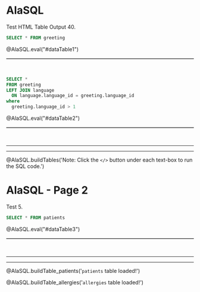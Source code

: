 <!--

author:   Peter EF Camacho

email:    camachop@chop.edu

version:  1.0.0

language: en

narrator: US English Female

logo:     https://liascript.github.io/img/bg-showcase-2.jpg

comment:  Macros for executing SQL code snippets with AlaSQL in LiaScript.

script: https://cdn.jsdelivr.net/npm/alasql@0.6.5/dist/alasql.min.js
attribute: [AlaSQL](https://alasql.org)
           by [Andrey Gershun](agershun@gmail.com)
           & [Mathias Rangel Wulff](m@rawu.dk)
           is licensed under [MIT](https://opensource.org/licenses/MIT)

script: https://cdnjs.cloudflare.com/ajax/libs/PapaParse/4.6.1/papaparse.min.js
attribute: [PapaParse](https://www.papaparse.com)
           by [Matthew Holt](https://twitter.com/mholt6)
           is licensed under [MIT](https://opensource.org/licenses/MIT)
           
script: https://cdnjs.cloudflare.com/ajax/libs/jquery/3.6.0/jquery.min.js
attribute: [jQuery](https://jquery.com/)
           is licensed under [OpenJS Foundation](https://openjsf.org/)
           
@AlaSQL.eval
<script>
//////////////////////////////////////////////////////////////////////////////////////////////////////////////////////////////
// BUILD FUNCTIONS
//////////////////////////////////////////////////////////////////////////////////////////////////////////////////////////////
function buildHtmlTable() {
  // Builds the HTML Table out of myList, and writes output to the id attribute assigned via the "@0" argument to this marco.
  var columns = addAllColumnHeaders(myList);
  for (var i = 0 ; i < myList.length ; i++) {
    var row$ = $('<tr/>');
    for (var colIndex = 0 ; colIndex < columns.length ; colIndex++) {
      var cellValue = myList[i][columns[colIndex]];
      if (cellValue == null) { cellValue = ""; }
      row$.append($('<td/>').html(cellValue));
    }
    $(@0).append(row$);
  }
  try { // Error Handling for no null.
    var rowCount = document.getElementById(@0.substring(1)).rows.length - 1;
  } catch(err) {
    var cnt = 0
  }
  if (rowCount > 0) {
    var complete_message = "Query Execution Complete! (See Result Set Below)..."
  } else {
    var complete_message = "No Data to Return.."
  }
  return JSON.stringify(complete_message, null, 3);
}
function addAllColumnHeaders(myList) {
  // Creates and Returns Header Row From Array Data Provided as Input.
  var columnSet = [];
  var headerTr$ = $('<tr/>');
  for (var i = 0 ; i < myList.length ; i++) {
    var rowHash = myList[i];
    for (var key in rowHash) {
      if ($.inArray(key, columnSet) == -1){
        columnSet.push(key);
        headerTr$.append($('<th/>').html(key));
      }
    }
  }
  $(@0).append(headerTr$);
  return columnSet;
}
//////////////////////////////////////////////////////////////////////////////////////////////////////////////////////////////
// 
//////////////////////////////////////////////////////////////////////////////////////////////////////////////////////////////
try {
    var myinput=`@input`
    myinput=myinput.replace(/;$/, ""); // remove trailing semi-colon
    var myStriptArray= myinput.split(';');
    var arrayLength = myStriptArray.length;
    console.clear();
    for (var i = 0; i < arrayLength; i++) {
        if((myStriptArray[i].trim()).length != 0) { // ignore blank queries.
            var myList=alasql(myStriptArray[i]);
        }
        if (myList != 1  & ((myStriptArray[i].trim()).length) != 0) { // If data is returned, format output as table.
            $(@0).html(""); // clear out existing data
            buildHtmlTable();
        } else {
            $(@0).html(""); // clear out existing data
            JSON.stringify("No Data to Return..", null, 3);
        }
    }
} catch(e) {
  let error = new LiaError(e.message, 1);
  try {
    let log = e.message.match(/.*line (\d):.*\n.*\n.*\n(.*)/);
    error.add_detail(0, e.name+": "+log[2], "error", log[1] -1 , 0);
  } catch(e) {
  }
  throw error;
}
</script>
@end

@AlaSQL.buildTables
<script>
alasql("DROP TABLE IF EXISTS greeting;");
alasql("CREATE TABLE IF NOT EXISTS greeting (language_id INT, hello STRING);");
alasql("INSERT INTO greeting VALUES (1,'Hello!');");
alasql("INSERT INTO greeting VALUES (2,'Aloha!');");
alasql("INSERT INTO greeting VALUES (3,'Bonjour!');");
alasql("DROP TABLE IF EXISTS language;");
alasql("CREATE TABLE IF NOT EXISTS language (language_id INT, language_name STRING);");
alasql("INSERT INTO language VALUES (1,'English');");
alasql("INSERT INTO language VALUES (2,'Hawaiian');");
alasql("INSERT INTO language VALUES (3,'French');");
JSON.stringify(@0);
</script>
@end

@AlaSQL.buildTable_patients
<script>
alasql("DROP TABLE IF EXISTS patients;");
alasql("create table patients (id text,birthdate date,deathdate date,ssn text,drivers text,passport text,prefix text,first text,last text,suffix text,maiden text,marital text,race text,ethnicity text,gender text,birthplace text,address text,city text,state text,county text,zip integer,lat real,lon real);");
alasql("INSERT INTO patients VALUES ('76982e06-f8b8-4509-9ca3-65a99c8650fe','1982-09-01',null,'999-21-5604','S99957470','X55072337X','Ms.','Christal240','Brown30',null,null,'S','white','nonhispanic','F','Bellingham  Massachusetts  US','1060 Hansen Overpass Suite 86','Boston','Massachusetts','Suffolk County',2118,42.2845984733578,-71.1344967487613);");
alasql("INSERT INTO patients VALUES ('71ba0469-f0cc-4177-ac70-ea07cb01c8b8','2000-11-21','2012-11-21','999-28-2716',null,null,null,'Carmelia328','Konopelski743',null,null,null,'white','nonhispanic','F','Lee  Massachusetts  US','1025 Collier Arcade','Ashland','Massachusetts','Middlesex County',null,42.2919859634347,-71.4637238426449);");
alasql("INSERT INTO patients VALUES ('bf35e4fa-ea4f-40a4-8fe6-1f2f26e0aa45','2000-11-21',null,'999-87-8860','S99917788',null,'Ms.','Cecila397','Feil794',null,null,null,'white','nonhispanic','F','Nahant  Massachusetts  US','873 Mueller Arcade Unit 96','Ashland','Massachusetts','Middlesex County',null,42.2138985577807,-71.503695110333);");
alasql("INSERT INTO patients VALUES ('e3af2463-f4c9-4dbb-a8d2-d6a08c5b1460','2013-07-02',null,'999-82-6451',null,null,null,'Lorrie905','Leannon79',null,null,null,'white','nonhispanic','F','Winthrop  Massachusetts  US','813 Casper Street','Peabody','Massachusetts','Essex County',1940,42.4951616189433,-71.0071749067398);");
alasql("INSERT INTO patients VALUES ('ddfa05a6-b8a6-4208-b609-28f9a6a8d79e','2001-12-27',null,'999-83-2956','S99936978',null,'Ms.','Joleen561','Quitzon246',null,null,null,'white','nonhispanic','F','Woburn  Massachusetts  US','976 Bode Parade Apt 52','Greenfield','Massachusetts','Franklin County',null,42.6425538261325,-72.6360572438334);");
alasql("INSERT INTO patients VALUES ('df91aedf-3e17-44c3-b273-62e35f518475','2008-10-24',null,'999-97-9250',null,null,null,'Sean831','Casper496',null,null,null,'white','nonhispanic','M','Marblehead  Massachusetts  US','173 Leuschke Club Unit 65','Waltham','Massachusetts','Middlesex County',2453,42.428920338643,-71.2288547808303);");
alasql("INSERT INTO patients VALUES ('0c5aa52a-3b1d-4289-af16-29f7a2d07fec','1984-06-24',null,'999-82-1441','S99919484','X25592388X','Mrs.','Elvira561','Navarro863',null,'Cabrera242','M','white','hispanic','F','Santiago de los Caballeros  Santiago  DO','451 Buckridge Harbor','Attleboro','Massachusetts','Bristol County',null,41.8458658446907,-71.3317871538724);");
alasql("INSERT INTO patients VALUES ('2a88cb57-86fa-4259-93bf-3956e91b07f4','2017-12-23',null,'999-28-4976',null,null,null,'Mateo562','Palacios784',null,null,null,'white','hispanic','M','Santiago  Santiago Province  CL','841 McGlynn Knoll Suite 67','Taunton','Massachusetts','Bristol County',2780,41.959978467312,-71.0141637048784);");
alasql("INSERT INTO patients VALUES ('71e13815-55fb-4734-bcac-6079160d82a0','1973-06-02',null,'999-94-8759','S99996780','X23275205X','Mrs.','Laticia649','Flatley871',null,'Rempel203','M','white','nonhispanic','F','Boston  Massachusetts  US','469 Gerhold Bay Unit 34','Waltham','Massachusetts','Middlesex County',2451,42.4312144913848,-71.2680783842969);");
alasql("INSERT INTO patients VALUES ('852f4588-ba8f-4eeb-94fe-5c3c974ab114','1956-01-02',null,'999-60-6320','S99945237','X75083103X','Mrs.','Keren761','Kiehn525',null,'Jast432','M','white','hispanic','F','Whitman  Massachusetts  US','167 Bosco Boulevard Unit 9','Lynn','Massachusetts','Essex County',1904,42.4446755379841,-70.9866011586124);");
alasql("INSERT INTO patients VALUES ('09616ead-22c8-4210-8cb9-2fdc28e043ca','1953-08-03',null,'999-68-5321','S99927707','X54034630X','Mrs.','Christena299','Lang846',null,'Reynolds644','M','white','nonhispanic','F','Boston  Massachusetts  US','124 Fadel Dam Apt 81','Attleboro','Massachusetts','Bristol County',2703,41.9761886591609,-71.3242228778937);");
alasql("INSERT INTO patients VALUES ('f7d7b580-e670-4921-bc67-550ec468d506','1975-02-16',null,'999-29-4371','S99927874','X76480436X','Mrs.','Micki733','Witting912',null,'Turner526','M','white','nonhispanic','F','Chelsea  Massachusetts  US','589 Pfeffer Avenue','Tewksbury','Massachusetts','Middlesex County',null,42.59289752343,-71.1833293183252);");
alasql("INSERT INTO patients VALUES ('24bca5cf-ba55-457f-8e80-49690202443c','1977-06-28',null,'999-31-8026','S99975475','X46617643X','Mr.','Lionel365','Fadel536',null,null,'M','white','nonhispanic','M','Dighton  Massachusetts  US','1015 Parisian Divide Unit 26','Fairhaven','Massachusetts','Bristol County',null,41.6529893063487,-70.8948756027136);");
alasql("INSERT INTO patients VALUES ('f36775e8-bf5a-40a2-a223-679c05b46004','2008-01-18',null,'999-56-1320',null,null,null,'Scott935','Boyer713',null,null,null,'black','nonhispanic','M','Templeton  Massachusetts  US','203 Sporer Esplanade Unit 14','Oxford','Massachusetts','Worcester County',null,42.1336968374336,-71.8348235441901);");
alasql("INSERT INTO patients VALUES ('8be68b2d-8054-4882-8715-65297d36767a','1988-05-12',null,'999-15-5114','S99941698','X21674254X','Mrs.','James276','McClure239',null,'Toy286','M','white','nonhispanic','F','Somerville  Massachusetts  US','385 DAmore Byway Unit 19','Westport','Massachusetts','Bristol County',null,41.5719802553537,-71.092897914972);");
alasql("INSERT INTO patients VALUES ('59669e7c-0190-4cbf-9e27-4898f1a35d03','1986-01-31',null,'999-65-7058','S99967380','X42303726X','Mr.','Julio255','Juárez383',null,null,'M','white','hispanic','M','Caracas  Capital District  VE','1013 Skiles Trafficway Unit 29','North Brookfield','Massachusetts','Worcester County',1535,42.3016733122009,-72.0730981041963);");
alasql("INSERT INTO patients VALUES ('4b92e3f1-b92b-48ec-9baa-2905409d1743','2015-09-18',null,'999-27-7943',null,null,null,'Demetrice140','Zieme486',null,null,null,'white','nonhispanic','F','Revere  Massachusetts  US','856 Yundt Harbor Suite 60','Belchertown','Massachusetts','Hampshire County',null,42.3164507288839,-72.3610840980465);");
alasql("INSERT INTO patients VALUES ('9fda53d4-6fcc-4ef5-a1fe-16e007182ec2','1999-05-24',null,'999-91-6914','S99935557','X43776419X','Ms.','Ardath226','Spinka232',null,null,null,'white','nonhispanic','F','Templeton  Massachusetts  US','934 Little Crossroad Apt 52','Fitchburg','Massachusetts','Worcester County',null,42.6195236351258,-71.8595947155867);");
alasql("INSERT INTO patients VALUES ('8ba79a69-6f3f-4aa5-be2a-dfbd0119d3ea','2015-08-06',null,'999-43-7577',null,null,null,'Latonia966','Watsica258',null,null,null,'white','nonhispanic','F','Grafton  Massachusetts  US','1092 Lowe Alley','Wareham','Massachusetts','Plymouth County',null,41.7824350691882,-70.7367243449479);");
alasql("INSERT INTO patients VALUES ('128d5c93-dfce-49a1-8d08-e9b24abcb4db','2015-09-03',null,'999-19-4863',null,null,null,'Tifany477','Wilderman619',null,null,null,'black','nonhispanic','F','Worcester  Massachusetts  US','975 Murphy Tunnel Apt 27','Plymouth','Massachusetts','Plymouth County',2360,41.8801316490312,-70.6619548788536);");
alasql("INSERT INTO patients VALUES ('eba0f292-1951-4af9-9f14-9d6e9db8e480','2007-08-06',null,'999-48-3220',null,null,null,'Eugena417','Kris249',null,null,null,'white','nonhispanic','F','Concord  Massachusetts  US','652 Swaniawski Crossroad','Rochester','Massachusetts','Plymouth County',null,41.7398459280911,-70.8018859892228);");
alasql("INSERT INTO patients VALUES ('5846c531-ad71-4b34-9607-3a1022cddffa','2008-09-07',null,'999-46-6114',null,null,null,'Marty115','Abshire638',null,null,null,'white','nonhispanic','F','Springfield  Massachusetts  US','728 Lynch Crossing','Weymouth','Massachusetts','Norfolk County',2190,42.1606760073641,-70.916636029243);");
alasql("INSERT INTO patients VALUES ('d00fc5dd-be0e-47aa-a52a-5cf9ee3a78b5','2002-11-27',null,'999-12-8726','S99977695',null,null,'Maxwell782','Reichel38',null,null,null,'white','nonhispanic','M','Braintree  Massachusetts  US','693 Greenfelder Annex Suite 77','Needham','Massachusetts','Norfolk County',2492,42.2858720986636,-71.2510457960187);");
alasql("INSERT INTO patients VALUES ('7e4e6d32-15cd-4d5f-a4cc-e5c95ab35eb0','1962-12-18',null,'999-35-9139','S99942641','X7322252X','Mrs.','Ellamae709','Bins636',null,'Jacobs452','M','white','nonhispanic','F','Lynn  Massachusetts  US','1075 Stokes Mall Apt 14','Ware','Massachusetts','Hampshire County',1082,42.2926402063468,-72.2362947721484);");
alasql("INSERT INTO patients VALUES ('841095eb-d29f-4492-8f0e-08011321e85d','2017-04-08',null,'999-81-1909',null,null,null,'Carlton317','Leffler128',null,null,null,'asian','nonhispanic','M','Ipswich  Massachusetts  US','344 Feest Camp Suite 73','Wakefield','Massachusetts','Middlesex County',1880,42.4780284069299,-71.0892699664186);");
alasql("INSERT INTO patients VALUES ('e112cedd-a98e-489e-abb0-875420d40397','2013-09-08',null,'999-98-4107',null,null,null,'Bobby524','Robel940',null,null,null,'white','nonhispanic','F','Milford  Massachusetts  US','389 Beier Annex Unit 70','Brookline','Massachusetts','Norfolk County',null,42.2978552171746,-71.1677734007861);");
alasql("INSERT INTO patients VALUES ('ab6a2662-f6d1-4da6-b3ce-3929d68650d7','1971-01-16',null,'999-76-3317','S99978505','X28929072X','Mrs.','Miesha237','Wyman904',null,'Jacobs452','M','white','nonhispanic','F','Harvard  Massachusetts  US','850 Thiel Road Unit 0','Westfield','Massachusetts','Hampden County',1086,42.0904434489837,-72.7927566478986);");
alasql("INSERT INTO patients VALUES ('c844d8ac-d5bf-45eb-b8cf-84327c9a4e97','1965-07-08',null,'999-43-1836','S99911853','X60743162X','Mrs.','Dannette613','Bartoletti50',null,'Murray856','M','white','nonhispanic','F','Hudson  Massachusetts  US','152 Heller Wynd Apt 16','Holyoke','Massachusetts','Hampden County',1040,42.1701286966339,-72.6412540036445);");
alasql("INSERT INTO patients VALUES ('c4f221f2-611b-4cdd-a0b6-958bbbfcf346','1987-03-18',null,'999-30-7178','S99914950','X7202355X','Mr.','Homero668','Reyes140',null,null,'M','white','hispanic','M','La Paz  Baja California  MX','257 Gutmann Highlands Apt 89','Hopkinton','Massachusetts','Middlesex County',1748,42.2597000095724,-71.4923689837963);");
alasql("INSERT INTO patients VALUES ('77a0cd86-92bb-4c6d-a91a-49ee66e353b9','1989-08-19',null,'999-62-5886','S99996704','X23047417X','Mrs.','Norma469','Mayer370',null,'Deckow585','M','white','nonhispanic','F','Medfield  Massachusetts  US','192 Wilderman Trafficway Unit 13','Canton','Massachusetts','Norfolk County',null,42.1352712126216,-71.1121525530781);");
alasql("INSERT INTO patients VALUES ('ea8e6623-5590-4d01-bfc1-25d86b1b4491','1994-04-21',null,'999-70-5118','S99979218','X10796024X','Ms.','Winona266','Reinger292',null,null,null,'asian','nonhispanic','F','Brockton  Massachusetts  US','525 Mills Quay Apt 74','Douglas','Massachusetts','Worcester County',null,42.0434467134591,-71.7811000556293);");
alasql("INSERT INTO patients VALUES ('1a289f28-b73b-4d3a-83ef-2216e8837bad','2005-10-15',null,'999-68-7312',null,null,null,'Earl438','Friesen796',null,null,null,'white','nonhispanic','M','Framingham  Massachusetts  US','820 Stehr Fort Suite 88','Quincy','Massachusetts','Norfolk County',2170,42.2884273095886,-71.000040216754);");
alasql("INSERT INTO patients VALUES ('ca8803ac-66ef-4895-a8c4-290313fcee6f','1980-05-06',null,'999-49-8670','S99952852','X444716X','Ms.','Rowena386','Borer986',null,null,'S','white','nonhispanic','F','Rockland  Massachusetts  US','825 Waters Landing','Somerville','Massachusetts','Middlesex County',2143,42.4136427791832,-71.1018363493116);");
alasql("INSERT INTO patients VALUES ('9ec6d974-df2b-44ec-acc2-77d96725f4f4','1955-03-31',null,'999-89-7709','S99978137','X68810143X','Mrs.','Shala169','Keeling57',null,'Spinka232','M','white','nonhispanic','F','Wilbraham  Massachusetts  US','653 White Dam Unit 20','Quincy','Massachusetts','Norfolk County',2170,42.2741014792848,-71.0416632956233);");
alasql("INSERT INTO patients VALUES ('bab51ea9-2945-4f8a-8015-e430f80a908e','2013-03-26',null,'999-65-6656',null,null,null,'Brooks264','Hirthe744',null,null,null,'black','nonhispanic','M','Marion  Massachusetts  US','330 Klein Mews','Boston','Massachusetts','Suffolk County',2121,42.3927574250863,-71.0940017494868);");
alasql("INSERT INTO patients VALUES ('1d4f63d2-ddc0-47bc-b2cc-6f58068a5901','2014-10-16',null,'999-78-4113',null,null,null,'Imogene688','Friesen796',null,null,null,'white','nonhispanic','F','Brockton  Massachusetts  US','1057 Davis Walk Suite 15','Hanson','Massachusetts','Plymouth County',null,42.0425599559534,-70.8794910837097);");
alasql("INSERT INTO patients VALUES ('2174522f-1d23-47cf-b56c-4ce3193c5bab','2009-10-16',null,'999-49-6603',null,null,null,'Alyce744','Prohaska837',null,null,null,'white','nonhispanic','F','Dedham  Massachusetts  US','909 Skiles Run Unit 77','Southwick','Massachusetts','Hampden County',null,42.0210227015259,-72.7761888145871);");
alasql("INSERT INTO patients VALUES ('5c520448-6728-42cb-8cf2-457bc7c2b1f1','2008-08-31',null,'999-19-1869',null,null,null,'Noble66','Pagac496',null,null,null,'white','nonhispanic','M','Boston  Massachusetts  US','123 Jaskolski Terrace','Arlington','Massachusetts','Middlesex County',2474,42.45897606462,-71.1355026869962);");
alasql("INSERT INTO patients VALUES ('a694ecfc-e39e-46dc-876e-029b32ba0135','2006-08-15',null,'999-31-6511',null,null,null,'Teisha100','Lockman863',null,null,null,'white','nonhispanic','F','Worcester  Massachusetts  US','475 Wolf Hollow Suite 53','Chicopee','Massachusetts','Hampden County',1020,42.1484557774119,-72.5498374009455);");
alasql("INSERT INTO patients VALUES ('d7d1f837-a2c8-4648-b498-a02278b91a08','1987-03-11',null,'999-58-8342','S99936824','X83937653X','Mr.','Haywood675','Jast432',null,null,'M','white','nonhispanic','M','Gloucester  Massachusetts  US','757 Jenkins Crossroad','Wakefield','Massachusetts','Middlesex County',null,42.4884045933728,-71.0396652735026);");
alasql("INSERT INTO patients VALUES ('8b119fdd-0fea-46dd-9106-b5c7813e7260','2000-07-25',null,'999-88-6112','S99942965',null,'Mr.','Christian753','Williamson769',null,null,null,'white','nonhispanic','M','Chelsea  Massachusetts  US','348 Beier Walk Unit 18','Medford','Massachusetts','Middlesex County',null,42.402047492327,-71.1513611400876);");
alasql("INSERT INTO patients VALUES ('25f2b770-8821-48f0-a7fe-460dfe3b15b8','2000-05-15',null,'999-25-3887','S99990531',null,'Mr.','Winford225','Hoeger474',null,null,null,'white','nonhispanic','M','Holliston  Massachusetts  US','1027 Morar Road','Swansea','Massachusetts','Bristol County',null,41.7944024270971,-71.2494160992204);");
alasql("INSERT INTO patients VALUES ('26ca976d-0b5b-4662-af41-535ff670dd5a','2014-09-22',null,'999-70-4950',null,null,null,'Shanti441','Lesch175',null,null,null,'white','nonhispanic','F','Boston  Massachusetts  US','234 Sawayn Drive','Amherst','Massachusetts','Hampshire County',null,42.4102817384995,-72.4674140466375);");
alasql("INSERT INTO patients VALUES ('65243e61-da11-42a6-826e-a43d960d1e84','1990-09-16',null,'999-29-3981','S99976520','X24497111X','Mrs.','Anja508','Lubowitz58',null,'Huels583','M','white','nonhispanic','F','Lowell  Massachusetts  US','635 Bruen Bypass','New Bedford','Massachusetts','Bristol County',2744,41.6994267318715,-70.9845945618785);");
alasql("INSERT INTO patients VALUES ('08ea9043-5f84-46ab-9815-81d90024169a','1960-10-27',null,'999-55-8341','S99929107','X74835475X','Mrs.','Mui729','Kihn564',null,'Ullrich385','M','white','nonhispanic','F','Somerville  Massachusetts  US','763 Smitham Rue','Worthington','Massachusetts','Hampshire County',null,42.368206635543,-72.9164963896378);");
alasql("INSERT INTO patients VALUES ('a3abc11b-0fd1-4eb9-a69a-9075b4737612','1911-11-19',null,'999-47-9209','S99947584','X12431671X','Mr.','Irvin970','Goodwin327',null,null,'M','white','nonhispanic','M','Framingham  Massachusetts  US','114 Cummerata Parade','West Tisbury','Massachusetts','Dukes County',null,41.4143885882757,-70.6248836943567);");
alasql("INSERT INTO patients VALUES ('5a1848d9-9b49-4529-94f1-e463b502c73b','1965-02-12','2000-03-03','999-56-6320','S99966540','X651013X','Mr.','Harris789','Metz686',null,null,'M','black','nonhispanic','M','Lowell  Massachusetts  US','904 Blick Pathway Apt 45','Easthampton','Massachusetts','Hampshire County',1027,42.3040223726238,-72.7895477376863);");
alasql("INSERT INTO patients VALUES ('f504b982-e99b-4064-ad25-9e5480e769cd','1957-04-28',null,'999-15-8346','S99921820','X72325996X','Mr.','Jerrold404','Purdy2',null,null,'S','white','nonhispanic','M','Sutton  Massachusetts  US','544 Luettgen View Unit 73','Holyoke','Massachusetts','Hampden County',1040,42.1673552322292,-72.6594823655034);");
alasql("INSERT INTO patients VALUES ('076688b0-f0d5-4c45-8bc6-b206684fa9ac','1959-04-24',null,'999-81-5413','S99922421','X12417642X','Ms.','Manie910','Torp761',null,null,'S','white','nonhispanic','F','Methuen  Massachusetts  US','359 Powlowski Parade','South Hadley','Massachusetts','Hampshire County',null,42.222849492012,-72.6142782115898);");
alasql("INSERT INTO patients VALUES ('8aeeef59-43b3-4983-8f1d-54f3e8d5ea92','1988-01-03',null,'999-16-7944','S99944313','X89775026X','Mr.','Vaughn909','Beatty507',null,null,'M','white','nonhispanic','M','Rome  Lazio  IT','843 Wyman Village','Essex','Massachusetts','Essex County',null,42.6424493599461,-70.7641867001207);");
alasql("INSERT INTO patients VALUES ('13db4bb8-d1dc-4158-a820-d2d1b7084fc4','1946-05-11',null,'999-99-3770','S99960086','X86202856X','Mrs.','Dulce933','Keebler762',null,'Hirthe744','M','white','nonhispanic','F','Everett  Massachusetts  US','911 Lebsack Route Unit 85','Malden','Massachusetts','Middlesex County',2155,42.3795762890418,-71.1151716913763);");
alasql("INSERT INTO patients VALUES ('e188fafe-c1bb-45dc-9627-4ff4e4bc0ec0','2008-07-16',null,'999-93-5743',null,null,null,'Frances376','Schumm995',null,null,null,'white','nonhispanic','M','Chelsea  Massachusetts  US','826 Hammes Mission Apt 1','Natick','Massachusetts','Middlesex County',null,42.2584672080661,-71.3444415391516);");
alasql("INSERT INTO patients VALUES ('b4d1167c-9adf-40e0-8295-4c3f25fdb3b4','2010-04-06',null,'999-62-7550',null,null,null,'Yong583','Zulauf375',null,null,null,'white','nonhispanic','M','Peabody  Massachusetts  US','791 Schoen Rest Suite 25','Wellesley','Massachusetts','Norfolk County',null,42.3121457217313,-71.238329167143);");
alasql("INSERT INTO patients VALUES ('a4222dad-09bb-4049-b3dc-01b79f41012f','1963-05-21',null,'999-66-9769','S99944670','X8075158X','Mr.','Colin861','Jacobson885',null,null,'M','white','nonhispanic','M','Essex  Massachusetts  US','756 Skiles Underpass','Worcester','Massachusetts','Worcester County',1606,42.2410954683905,-71.8685532504472);");
alasql("INSERT INTO patients VALUES ('0e1ad739-81d1-4170-841d-414ddc97c93a','1997-07-30',null,'999-18-8253','S99982219','X314488X','Ms.','Vanda440','Cruickshank494',null,null,null,'white','nonhispanic','F','Worcester  Massachusetts  US','811 Hoppe Loaf','Boston','Massachusetts','Suffolk County',2114,42.3819756196788,-71.0440702038103);");
alasql("INSERT INTO patients VALUES ('92709d5b-63d2-4e47-b857-dccb09724ea3','1962-11-22',null,'999-37-3365','S99965897','X2354917X','Mr.','Diego848','Witting912',null,null,'M','white','nonhispanic','M','Wellesley  Massachusetts  US','811 Becker Gardens Unit 23','Medford','Massachusetts','Middlesex County',2145,42.4281944325234,-71.0711909930217);");
alasql("INSERT INTO patients VALUES ('22415347-d2fb-4357-aaeb-ddba23e5cdf0','2018-03-12',null,'999-12-3897',null,null,null,'Buford910','Schultz619',null,null,null,'white','nonhispanic','M','Newburyport  Massachusetts  US','725 Fadel Byway Unit 97','Newburyport','Massachusetts','Essex County',1951,42.8505747515068,-70.8432980226202);");
alasql("INSERT INTO patients VALUES ('b37c9b35-6fea-4570-b7f6-379baf4c9399','1982-07-25',null,'999-24-2069','S99948585','X63010439X','Mrs.','Stephany248','Larson43',null,'Hauck852','M','white','nonhispanic','F','New Bedford  Massachusetts  US','164 Friesen Trail Unit 13','Seekonk','Massachusetts','Bristol County',null,41.7946147725916,-71.2749171006568);");
alasql("INSERT INTO patients VALUES ('b1b10f6e-e97a-426a-9581-f1a5c29b6e05','1914-09-06','1998-10-10','999-22-8602','S99961447','X28933673X','Mr.','Richie600','Steuber698',null,null,'M','white','nonhispanic','M','Boston  Massachusetts  US','1025 Kreiger Pathway','Worcester','Massachusetts','Worcester County',null,42.2313390454105,-71.7745961879125);");
alasql("INSERT INTO patients VALUES ('0aaa2164-8de6-4152-8674-14d254aae13a','2008-05-11',null,'999-38-9488',null,null,null,'Drew592','Kunze215',null,null,null,'white','nonhispanic','M','Boston  Massachusetts  US','536 Cassin Mall','Lynn','Massachusetts','Essex County',1907,42.4261038655636,-70.969762559067);");
alasql("INSERT INTO patients VALUES ('1c2aa038-9366-4c7d-9a3e-52cb753a670f','1962-09-13',null,'999-19-8817','S99966954','X83180931X','Mr.','Homero668','Carrillo204',null,null,'M','white','hispanic','M','Gaudalajara  Jalisco  MX','627 Weissnat Fork','Boston','Massachusetts','Suffolk County',2128,42.3109346386431,-71.0700902117231);");
alasql("INSERT INTO patients VALUES ('8bf8631f-2fd4-4dc7-af2b-c400499fedfc','2002-03-14',null,'999-50-9855','S99949403',null,'Ms.','Enriqueta274','Ferry570',null,null,null,'black','nonhispanic','F','Norwood  Massachusetts  US','255 Christiansen Way','Uxbridge','Massachusetts','Worcester County',null,42.1010545480247,-71.5971893773271);");
alasql("INSERT INTO patients VALUES ('c5d6bdfa-5554-4927-8fa8-794e5514cb56','1978-10-26',null,'999-42-1582','S99912021','X572354X','Mr.','Edmundo94','Romaguera67',null,null,'M','white','nonhispanic','M','Chelsea  Massachusetts  US','1065 Hackett Ville Suite 4','Gloucester','Massachusetts','Essex County',1930,42.5899646892389,-70.6792943103089);");
alasql("INSERT INTO patients VALUES ('2a6d1e58-88eb-4be0-b6b4-59a471257c2e','1964-10-10',null,'999-22-8704','S99976805','X66668021X','Ms.','Nikia872','Herzog843',null,null,'S','white','nonhispanic','F','Wareham  Massachusetts  US','679 Robel Junction Apt 36','Quincy','Massachusetts','Norfolk County',2169,42.2640821758816,-71.0518467413496);");
JSON.stringify(@0);
</script>
@end

@AlaSQL.buildTable_allergies
<script>
alasql("DROP TABLE IF EXISTS allergies;");
alasql("create table allergies (start date,stop date,patient text,encounter text,description text);");
alasql("INSERT INTO allergies VALUES ('1982-10-25',null,'76982e06-f8b8-4509-9ca3-65a99c8650fe','b896bf40-8b72-42b7-b205-142ee3a56b55','Latex allergy');");
alasql("INSERT INTO allergies VALUES ('1982-10-25',null,'76982e06-f8b8-4509-9ca3-65a99c8650fe','b896bf40-8b72-42b7-b205-142ee3a56b55','Shellfish allergy');");
alasql("INSERT INTO allergies VALUES ('2002-01-25',null,'71ba0469-f0cc-4177-ac70-ea07cb01c8b8','7be1a590-4239-4826-9872-031327f3c368','Allergy to mould');");
alasql("INSERT INTO allergies VALUES ('2002-01-25',null,'71ba0469-f0cc-4177-ac70-ea07cb01c8b8','7be1a590-4239-4826-9872-031327f3c368','Dander (animal) allergy');");
alasql("INSERT INTO allergies VALUES ('2002-01-25',null,'71ba0469-f0cc-4177-ac70-ea07cb01c8b8','7be1a590-4239-4826-9872-031327f3c368','Allergy to grass pollen');");
alasql("INSERT INTO allergies VALUES ('2002-01-25',null,'71ba0469-f0cc-4177-ac70-ea07cb01c8b8','7be1a590-4239-4826-9872-031327f3c368','Allergy to tree pollen');");
alasql("INSERT INTO allergies VALUES ('2002-01-25',null,'71ba0469-f0cc-4177-ac70-ea07cb01c8b8','7be1a590-4239-4826-9872-031327f3c368','Allergy to soya');");
alasql("INSERT INTO allergies VALUES ('2002-01-25',null,'71ba0469-f0cc-4177-ac70-ea07cb01c8b8','7be1a590-4239-4826-9872-031327f3c368','Allergy to fish');");
alasql("INSERT INTO allergies VALUES ('2002-01-24',null,'bf35e4fa-ea4f-40a4-8fe6-1f2f26e0aa45','a61f97fa-70c3-4366-90e1-7c6fdcba5cbb','Latex allergy');");
alasql("INSERT INTO allergies VALUES ('2002-01-24',null,'bf35e4fa-ea4f-40a4-8fe6-1f2f26e0aa45','a61f97fa-70c3-4366-90e1-7c6fdcba5cbb','Allergy to mould');");
alasql("INSERT INTO allergies VALUES ('2002-01-24',null,'bf35e4fa-ea4f-40a4-8fe6-1f2f26e0aa45','a61f97fa-70c3-4366-90e1-7c6fdcba5cbb','House dust mite allergy');");
alasql("INSERT INTO allergies VALUES ('2002-01-24',null,'bf35e4fa-ea4f-40a4-8fe6-1f2f26e0aa45','a61f97fa-70c3-4366-90e1-7c6fdcba5cbb','Dander (animal) allergy');");
alasql("INSERT INTO allergies VALUES ('2002-01-24',null,'bf35e4fa-ea4f-40a4-8fe6-1f2f26e0aa45','a61f97fa-70c3-4366-90e1-7c6fdcba5cbb','Allergy to grass pollen');");
alasql("INSERT INTO allergies VALUES ('2002-01-24',null,'bf35e4fa-ea4f-40a4-8fe6-1f2f26e0aa45','a61f97fa-70c3-4366-90e1-7c6fdcba5cbb','Allergy to tree pollen');");
alasql("INSERT INTO allergies VALUES ('2002-01-24',null,'bf35e4fa-ea4f-40a4-8fe6-1f2f26e0aa45','a61f97fa-70c3-4366-90e1-7c6fdcba5cbb','Allergy to wheat');");
alasql("INSERT INTO allergies VALUES ('2002-01-24',null,'bf35e4fa-ea4f-40a4-8fe6-1f2f26e0aa45','a61f97fa-70c3-4366-90e1-7c6fdcba5cbb','Shellfish allergy');");
alasql("INSERT INTO allergies VALUES ('2002-01-24',null,'bf35e4fa-ea4f-40a4-8fe6-1f2f26e0aa45','a61f97fa-70c3-4366-90e1-7c6fdcba5cbb','Allergy to fish');");
alasql("INSERT INTO allergies VALUES ('2002-01-24',null,'bf35e4fa-ea4f-40a4-8fe6-1f2f26e0aa45','a61f97fa-70c3-4366-90e1-7c6fdcba5cbb','Allergy to peanuts');");
alasql("INSERT INTO allergies VALUES ('2014-12-04',null,'e3af2463-f4c9-4dbb-a8d2-d6a08c5b1460','469fbd8a-ec48-4da9-9165-027144ccf9a0','Latex allergy');");
alasql("INSERT INTO allergies VALUES ('2014-12-04',null,'e3af2463-f4c9-4dbb-a8d2-d6a08c5b1460','469fbd8a-ec48-4da9-9165-027144ccf9a0','Allergy to mould');");
alasql("INSERT INTO allergies VALUES ('2014-12-04',null,'e3af2463-f4c9-4dbb-a8d2-d6a08c5b1460','469fbd8a-ec48-4da9-9165-027144ccf9a0','House dust mite allergy');");
alasql("INSERT INTO allergies VALUES ('2014-12-04',null,'e3af2463-f4c9-4dbb-a8d2-d6a08c5b1460','469fbd8a-ec48-4da9-9165-027144ccf9a0','Dander (animal) allergy');");
alasql("INSERT INTO allergies VALUES ('2014-12-04',null,'e3af2463-f4c9-4dbb-a8d2-d6a08c5b1460','469fbd8a-ec48-4da9-9165-027144ccf9a0','Allergy to grass pollen');");
alasql("INSERT INTO allergies VALUES ('2014-12-04',null,'e3af2463-f4c9-4dbb-a8d2-d6a08c5b1460','469fbd8a-ec48-4da9-9165-027144ccf9a0','Allergy to tree pollen');");
alasql("INSERT INTO allergies VALUES ('2014-12-04',null,'e3af2463-f4c9-4dbb-a8d2-d6a08c5b1460','469fbd8a-ec48-4da9-9165-027144ccf9a0','Allergy to wheat');");
alasql("INSERT INTO allergies VALUES ('2014-12-04',null,'e3af2463-f4c9-4dbb-a8d2-d6a08c5b1460','469fbd8a-ec48-4da9-9165-027144ccf9a0','Allergy to fish');");
alasql("INSERT INTO allergies VALUES ('2014-12-04',null,'e3af2463-f4c9-4dbb-a8d2-d6a08c5b1460','469fbd8a-ec48-4da9-9165-027144ccf9a0','Allergy to peanuts');");
alasql("INSERT INTO allergies VALUES ('2002-08-03',null,'ddfa05a6-b8a6-4208-b609-28f9a6a8d79e','5c63f72a-7af4-4bde-b416-f8f22a36239f','Shellfish allergy');");
alasql("INSERT INTO allergies VALUES ('2009-11-30',null,'df91aedf-3e17-44c3-b273-62e35f518475','e171e3c8-3543-40cc-8946-9918e044fb36','Allergy to mould');");
alasql("INSERT INTO allergies VALUES ('2009-11-30',null,'df91aedf-3e17-44c3-b273-62e35f518475','e171e3c8-3543-40cc-8946-9918e044fb36','House dust mite allergy');");
alasql("INSERT INTO allergies VALUES ('2009-11-30',null,'df91aedf-3e17-44c3-b273-62e35f518475','e171e3c8-3543-40cc-8946-9918e044fb36','Dander (animal) allergy');");
alasql("INSERT INTO allergies VALUES ('2009-11-30',null,'df91aedf-3e17-44c3-b273-62e35f518475','e171e3c8-3543-40cc-8946-9918e044fb36','Allergy to grass pollen');");
alasql("INSERT INTO allergies VALUES ('2009-11-30',null,'df91aedf-3e17-44c3-b273-62e35f518475','e171e3c8-3543-40cc-8946-9918e044fb36','Shellfish allergy');");
alasql("INSERT INTO allergies VALUES ('1985-11-28',null,'0c5aa52a-3b1d-4289-af16-29f7a2d07fec','bdccf0d7-f3c2-4fc2-97df-9f0d41ae84f2','Allergy to mould');");
alasql("INSERT INTO allergies VALUES ('1985-11-28',null,'0c5aa52a-3b1d-4289-af16-29f7a2d07fec','bdccf0d7-f3c2-4fc2-97df-9f0d41ae84f2','House dust mite allergy');");
alasql("INSERT INTO allergies VALUES ('1985-11-28',null,'0c5aa52a-3b1d-4289-af16-29f7a2d07fec','bdccf0d7-f3c2-4fc2-97df-9f0d41ae84f2','Dander (animal) allergy');");
alasql("INSERT INTO allergies VALUES ('1985-11-28',null,'0c5aa52a-3b1d-4289-af16-29f7a2d07fec','bdccf0d7-f3c2-4fc2-97df-9f0d41ae84f2','Allergy to tree pollen');");
alasql("INSERT INTO allergies VALUES ('1985-11-28',null,'0c5aa52a-3b1d-4289-af16-29f7a2d07fec','bdccf0d7-f3c2-4fc2-97df-9f0d41ae84f2','Shellfish allergy');");
alasql("INSERT INTO allergies VALUES ('1985-11-28',null,'0c5aa52a-3b1d-4289-af16-29f7a2d07fec','bdccf0d7-f3c2-4fc2-97df-9f0d41ae84f2','Allergy to fish');");
alasql("INSERT INTO allergies VALUES ('1985-11-28',null,'0c5aa52a-3b1d-4289-af16-29f7a2d07fec','bdccf0d7-f3c2-4fc2-97df-9f0d41ae84f2','Allergy to nut');");
alasql("INSERT INTO allergies VALUES ('2019-05-31',null,'2a88cb57-86fa-4259-93bf-3956e91b07f4','647eb0bb-5a2d-4617-9c00-fc97f8111994','Allergy to bee venom');");
alasql("INSERT INTO allergies VALUES ('2019-05-31',null,'2a88cb57-86fa-4259-93bf-3956e91b07f4','647eb0bb-5a2d-4617-9c00-fc97f8111994','Allergy to mould');");
alasql("INSERT INTO allergies VALUES ('2019-05-31',null,'2a88cb57-86fa-4259-93bf-3956e91b07f4','647eb0bb-5a2d-4617-9c00-fc97f8111994','Dander (animal) allergy');");
alasql("INSERT INTO allergies VALUES ('2019-05-31',null,'2a88cb57-86fa-4259-93bf-3956e91b07f4','647eb0bb-5a2d-4617-9c00-fc97f8111994','Allergy to grass pollen');");
alasql("INSERT INTO allergies VALUES ('2019-05-31',null,'2a88cb57-86fa-4259-93bf-3956e91b07f4','647eb0bb-5a2d-4617-9c00-fc97f8111994','Shellfish allergy');");
alasql("INSERT INTO allergies VALUES ('1974-05-17',null,'71e13815-55fb-4734-bcac-6079160d82a0','9607667e-4c98-4087-9c59-0fd5b6331078','Allergy to tree pollen');");
alasql("INSERT INTO allergies VALUES ('1974-05-17',null,'71e13815-55fb-4734-bcac-6079160d82a0','9607667e-4c98-4087-9c59-0fd5b6331078','Allergy to fish');");
alasql("INSERT INTO allergies VALUES ('1974-05-17',null,'71e13815-55fb-4734-bcac-6079160d82a0','9607667e-4c98-4087-9c59-0fd5b6331078','Allergy to peanuts');");
alasql("INSERT INTO allergies VALUES ('1957-06-06',null,'852f4588-ba8f-4eeb-94fe-5c3c974ab114','aa997e7e-3421-4f40-8216-394f407de8c2','Shellfish allergy');");
alasql("INSERT INTO allergies VALUES ('1954-03-21',null,'09616ead-22c8-4210-8cb9-2fdc28e043ca','09e77dbd-a408-4459-9c75-8996d28bf972','Shellfish allergy');");
alasql("INSERT INTO allergies VALUES ('1975-12-23',null,'f7d7b580-e670-4921-bc67-550ec468d506','0e201aa3-271d-4fa0-b6db-d73aa17f776d','Shellfish allergy');");
alasql("INSERT INTO allergies VALUES ('1978-11-04',null,'24bca5cf-ba55-457f-8e80-49690202443c','1d475126-f3c0-41c9-a9ed-f4a0c9a955c4','Allergy to mould');");
alasql("INSERT INTO allergies VALUES ('1978-11-04',null,'24bca5cf-ba55-457f-8e80-49690202443c','1d475126-f3c0-41c9-a9ed-f4a0c9a955c4','Dander (animal) allergy');");
alasql("INSERT INTO allergies VALUES ('1978-11-04',null,'24bca5cf-ba55-457f-8e80-49690202443c','1d475126-f3c0-41c9-a9ed-f4a0c9a955c4','Allergy to fish');");
alasql("INSERT INTO allergies VALUES ('1978-11-04',null,'24bca5cf-ba55-457f-8e80-49690202443c','1d475126-f3c0-41c9-a9ed-f4a0c9a955c4','Allergy to peanuts');");
alasql("INSERT INTO allergies VALUES ('2009-04-29',null,'f36775e8-bf5a-40a2-a223-679c05b46004','bed7bbbf-9d73-4840-ae9a-039af0918b91','Allergy to mould');");
alasql("INSERT INTO allergies VALUES ('2009-04-29',null,'f36775e8-bf5a-40a2-a223-679c05b46004','bed7bbbf-9d73-4840-ae9a-039af0918b91','House dust mite allergy');");
alasql("INSERT INTO allergies VALUES ('2009-04-29',null,'f36775e8-bf5a-40a2-a223-679c05b46004','bed7bbbf-9d73-4840-ae9a-039af0918b91','Dander (animal) allergy');");
alasql("INSERT INTO allergies VALUES ('2009-04-29',null,'f36775e8-bf5a-40a2-a223-679c05b46004','bed7bbbf-9d73-4840-ae9a-039af0918b91','Allergy to grass pollen');");
alasql("INSERT INTO allergies VALUES ('2009-04-29',null,'f36775e8-bf5a-40a2-a223-679c05b46004','bed7bbbf-9d73-4840-ae9a-039af0918b91','Allergy to tree pollen');");
alasql("INSERT INTO allergies VALUES ('2009-04-29',null,'f36775e8-bf5a-40a2-a223-679c05b46004','bed7bbbf-9d73-4840-ae9a-039af0918b91','Allergy to fish');");
alasql("INSERT INTO allergies VALUES ('1989-02-22',null,'8be68b2d-8054-4882-8715-65297d36767a','d7d1a76c-65a9-499d-8a9f-5f65f1a3d797','Allergy to bee venom');");
alasql("INSERT INTO allergies VALUES ('1989-02-22',null,'8be68b2d-8054-4882-8715-65297d36767a','d7d1a76c-65a9-499d-8a9f-5f65f1a3d797','Shellfish allergy');");
alasql("INSERT INTO allergies VALUES ('1986-12-09',null,'59669e7c-0190-4cbf-9e27-4898f1a35d03','d19a6b59-77a3-46ee-b8fd-4f59e8cee292','Allergy to bee venom');");
alasql("INSERT INTO allergies VALUES ('1986-12-09',null,'59669e7c-0190-4cbf-9e27-4898f1a35d03','d19a6b59-77a3-46ee-b8fd-4f59e8cee292','Allergy to mould');");
alasql("INSERT INTO allergies VALUES ('1986-12-09',null,'59669e7c-0190-4cbf-9e27-4898f1a35d03','d19a6b59-77a3-46ee-b8fd-4f59e8cee292','House dust mite allergy');");
alasql("INSERT INTO allergies VALUES ('1986-12-09',null,'59669e7c-0190-4cbf-9e27-4898f1a35d03','d19a6b59-77a3-46ee-b8fd-4f59e8cee292','Dander (animal) allergy');");
alasql("INSERT INTO allergies VALUES ('1986-12-09',null,'59669e7c-0190-4cbf-9e27-4898f1a35d03','d19a6b59-77a3-46ee-b8fd-4f59e8cee292','Allergy to grass pollen');");
alasql("INSERT INTO allergies VALUES ('1986-12-09',null,'59669e7c-0190-4cbf-9e27-4898f1a35d03','d19a6b59-77a3-46ee-b8fd-4f59e8cee292','Allergy to tree pollen');");
alasql("INSERT INTO allergies VALUES ('1986-12-09',null,'59669e7c-0190-4cbf-9e27-4898f1a35d03','d19a6b59-77a3-46ee-b8fd-4f59e8cee292','Allergy to fish');");
alasql("INSERT INTO allergies VALUES ('2016-04-25',null,'4b92e3f1-b92b-48ec-9baa-2905409d1743','afb2659d-c3de-4ff9-aad0-b4283ff08443','Allergy to bee venom');");
alasql("INSERT INTO allergies VALUES ('2016-04-25',null,'4b92e3f1-b92b-48ec-9baa-2905409d1743','afb2659d-c3de-4ff9-aad0-b4283ff08443','Allergy to mould');");
alasql("INSERT INTO allergies VALUES ('2016-04-25',null,'4b92e3f1-b92b-48ec-9baa-2905409d1743','afb2659d-c3de-4ff9-aad0-b4283ff08443','House dust mite allergy');");
alasql("INSERT INTO allergies VALUES ('2016-04-25',null,'4b92e3f1-b92b-48ec-9baa-2905409d1743','afb2659d-c3de-4ff9-aad0-b4283ff08443','Dander (animal) allergy');");
alasql("INSERT INTO allergies VALUES ('2016-04-25',null,'4b92e3f1-b92b-48ec-9baa-2905409d1743','afb2659d-c3de-4ff9-aad0-b4283ff08443','Allergy to grass pollen');");
alasql("INSERT INTO allergies VALUES ('2016-04-25',null,'4b92e3f1-b92b-48ec-9baa-2905409d1743','afb2659d-c3de-4ff9-aad0-b4283ff08443','Allergy to tree pollen');");
alasql("INSERT INTO allergies VALUES ('2016-04-25',null,'4b92e3f1-b92b-48ec-9baa-2905409d1743','afb2659d-c3de-4ff9-aad0-b4283ff08443','Allergy to eggs');");
alasql("INSERT INTO allergies VALUES ('2016-04-25',null,'4b92e3f1-b92b-48ec-9baa-2905409d1743','afb2659d-c3de-4ff9-aad0-b4283ff08443','Allergy to wheat');");
alasql("INSERT INTO allergies VALUES ('2016-04-25',null,'4b92e3f1-b92b-48ec-9baa-2905409d1743','afb2659d-c3de-4ff9-aad0-b4283ff08443','Allergy to fish');");
alasql("INSERT INTO allergies VALUES ('2000-03-10','2015-11-30','9fda53d4-6fcc-4ef5-a1fe-16e007182ec2','da2fa819-307a-410d-9b95-6ea21a2f19ae','Allergy to mould');");
alasql("INSERT INTO allergies VALUES ('2000-03-10','2015-11-30','9fda53d4-6fcc-4ef5-a1fe-16e007182ec2','da2fa819-307a-410d-9b95-6ea21a2f19ae','House dust mite allergy');");
alasql("INSERT INTO allergies VALUES ('2000-03-10','2015-11-30','9fda53d4-6fcc-4ef5-a1fe-16e007182ec2','da2fa819-307a-410d-9b95-6ea21a2f19ae','Dander (animal) allergy');");
alasql("INSERT INTO allergies VALUES ('2000-03-10','2015-11-30','9fda53d4-6fcc-4ef5-a1fe-16e007182ec2','da2fa819-307a-410d-9b95-6ea21a2f19ae','Allergy to grass pollen');");
alasql("INSERT INTO allergies VALUES ('2000-03-10','2015-11-30','9fda53d4-6fcc-4ef5-a1fe-16e007182ec2','da2fa819-307a-410d-9b95-6ea21a2f19ae','Allergy to tree pollen');");
alasql("INSERT INTO allergies VALUES ('2000-03-10',null,'9fda53d4-6fcc-4ef5-a1fe-16e007182ec2','da2fa819-307a-410d-9b95-6ea21a2f19ae','Allergy to eggs');");
alasql("INSERT INTO allergies VALUES ('2000-03-10',null,'9fda53d4-6fcc-4ef5-a1fe-16e007182ec2','da2fa819-307a-410d-9b95-6ea21a2f19ae','Shellfish allergy');");
alasql("INSERT INTO allergies VALUES ('2000-03-10',null,'9fda53d4-6fcc-4ef5-a1fe-16e007182ec2','da2fa819-307a-410d-9b95-6ea21a2f19ae','Allergy to fish');");
alasql("INSERT INTO allergies VALUES ('2016-05-15',null,'8ba79a69-6f3f-4aa5-be2a-dfbd0119d3ea','64599133-2dd7-4b23-b2eb-2e94a887a266','Allergy to mould');");
alasql("INSERT INTO allergies VALUES ('2016-05-15',null,'8ba79a69-6f3f-4aa5-be2a-dfbd0119d3ea','64599133-2dd7-4b23-b2eb-2e94a887a266','House dust mite allergy');");
alasql("INSERT INTO allergies VALUES ('2016-05-15',null,'8ba79a69-6f3f-4aa5-be2a-dfbd0119d3ea','64599133-2dd7-4b23-b2eb-2e94a887a266','Dander (animal) allergy');");
alasql("INSERT INTO allergies VALUES ('2016-05-15',null,'8ba79a69-6f3f-4aa5-be2a-dfbd0119d3ea','64599133-2dd7-4b23-b2eb-2e94a887a266','Allergy to grass pollen');");
alasql("INSERT INTO allergies VALUES ('2016-05-15',null,'8ba79a69-6f3f-4aa5-be2a-dfbd0119d3ea','64599133-2dd7-4b23-b2eb-2e94a887a266','Allergy to tree pollen');");
alasql("INSERT INTO allergies VALUES ('2016-05-15',null,'8ba79a69-6f3f-4aa5-be2a-dfbd0119d3ea','64599133-2dd7-4b23-b2eb-2e94a887a266','Shellfish allergy');");
alasql("INSERT INTO allergies VALUES ('2016-04-12',null,'128d5c93-dfce-49a1-8d08-e9b24abcb4db','0a61339f-5663-4af2-a674-0ed5bcee8129','Shellfish allergy');");
alasql("INSERT INTO allergies VALUES ('2008-03-16',null,'eba0f292-1951-4af9-9f14-9d6e9db8e480','3a7465cc-5b2f-4e96-934c-7e74c9537cf8','Allergy to mould');");
alasql("INSERT INTO allergies VALUES ('2008-03-16',null,'eba0f292-1951-4af9-9f14-9d6e9db8e480','3a7465cc-5b2f-4e96-934c-7e74c9537cf8','House dust mite allergy');");
alasql("INSERT INTO allergies VALUES ('2008-03-16',null,'eba0f292-1951-4af9-9f14-9d6e9db8e480','3a7465cc-5b2f-4e96-934c-7e74c9537cf8','Dander (animal) allergy');");
alasql("INSERT INTO allergies VALUES ('2008-03-16',null,'eba0f292-1951-4af9-9f14-9d6e9db8e480','3a7465cc-5b2f-4e96-934c-7e74c9537cf8','Allergy to grass pollen');");
alasql("INSERT INTO allergies VALUES ('2008-03-16',null,'eba0f292-1951-4af9-9f14-9d6e9db8e480','3a7465cc-5b2f-4e96-934c-7e74c9537cf8','Allergy to tree pollen');");
alasql("INSERT INTO allergies VALUES ('2008-03-16',null,'eba0f292-1951-4af9-9f14-9d6e9db8e480','3a7465cc-5b2f-4e96-934c-7e74c9537cf8','Allergy to fish');");
alasql("INSERT INTO allergies VALUES ('2008-03-16',null,'eba0f292-1951-4af9-9f14-9d6e9db8e480','3a7465cc-5b2f-4e96-934c-7e74c9537cf8','Allergy to nut');");
alasql("INSERT INTO allergies VALUES ('2009-10-12',null,'5846c531-ad71-4b34-9607-3a1022cddffa','3e655890-c6c1-47c7-8aa0-378936645135','Allergy to fish');");
alasql("INSERT INTO allergies VALUES ('2004-01-29',null,'d00fc5dd-be0e-47aa-a52a-5cf9ee3a78b5','6eb061c1-d1f6-4109-8da9-397e102f5e7c','Allergy to tree pollen');");
alasql("INSERT INTO allergies VALUES ('2004-01-29',null,'d00fc5dd-be0e-47aa-a52a-5cf9ee3a78b5','6eb061c1-d1f6-4109-8da9-397e102f5e7c','Allergy to fish');");
alasql("INSERT INTO allergies VALUES ('1964-04-22',null,'7e4e6d32-15cd-4d5f-a4cc-e5c95ab35eb0','479131ac-4344-4846-b8ca-71b4745224ef','Allergy to grass pollen');");
alasql("INSERT INTO allergies VALUES ('1964-04-22',null,'7e4e6d32-15cd-4d5f-a4cc-e5c95ab35eb0','479131ac-4344-4846-b8ca-71b4745224ef','Allergy to fish');");
alasql("INSERT INTO allergies VALUES ('2018-03-20',null,'841095eb-d29f-4492-8f0e-08011321e85d','32622f63-734e-4433-8628-942ce1585e6a','Allergy to mould');");
alasql("INSERT INTO allergies VALUES ('2018-03-20',null,'841095eb-d29f-4492-8f0e-08011321e85d','32622f63-734e-4433-8628-942ce1585e6a','House dust mite allergy');");
alasql("INSERT INTO allergies VALUES ('2018-03-20',null,'841095eb-d29f-4492-8f0e-08011321e85d','32622f63-734e-4433-8628-942ce1585e6a','Dander (animal) allergy');");
alasql("INSERT INTO allergies VALUES ('2018-03-20',null,'841095eb-d29f-4492-8f0e-08011321e85d','32622f63-734e-4433-8628-942ce1585e6a','Allergy to grass pollen');");
alasql("INSERT INTO allergies VALUES ('2018-03-20',null,'841095eb-d29f-4492-8f0e-08011321e85d','32622f63-734e-4433-8628-942ce1585e6a','Allergy to tree pollen');");
alasql("INSERT INTO allergies VALUES ('2018-03-20',null,'841095eb-d29f-4492-8f0e-08011321e85d','32622f63-734e-4433-8628-942ce1585e6a','Shellfish allergy');");
alasql("INSERT INTO allergies VALUES ('2018-03-20',null,'841095eb-d29f-4492-8f0e-08011321e85d','32622f63-734e-4433-8628-942ce1585e6a','Allergy to nut');");
alasql("INSERT INTO allergies VALUES ('2018-03-20',null,'841095eb-d29f-4492-8f0e-08011321e85d','32622f63-734e-4433-8628-942ce1585e6a','Allergy to peanuts');");
alasql("INSERT INTO allergies VALUES ('2014-04-24',null,'e112cedd-a98e-489e-abb0-875420d40397','d47a0669-53b1-4914-b18d-dd593f7e1767','Latex allergy');");
alasql("INSERT INTO allergies VALUES ('2014-04-24',null,'e112cedd-a98e-489e-abb0-875420d40397','d47a0669-53b1-4914-b18d-dd593f7e1767','Allergy to bee venom');");
alasql("INSERT INTO allergies VALUES ('2014-04-24',null,'e112cedd-a98e-489e-abb0-875420d40397','d47a0669-53b1-4914-b18d-dd593f7e1767','Allergy to mould');");
alasql("INSERT INTO allergies VALUES ('2014-04-24',null,'e112cedd-a98e-489e-abb0-875420d40397','d47a0669-53b1-4914-b18d-dd593f7e1767','House dust mite allergy');");
alasql("INSERT INTO allergies VALUES ('2014-04-24',null,'e112cedd-a98e-489e-abb0-875420d40397','d47a0669-53b1-4914-b18d-dd593f7e1767','Dander (animal) allergy');");
alasql("INSERT INTO allergies VALUES ('2014-04-24',null,'e112cedd-a98e-489e-abb0-875420d40397','d47a0669-53b1-4914-b18d-dd593f7e1767','Allergy to grass pollen');");
alasql("INSERT INTO allergies VALUES ('2014-04-24',null,'e112cedd-a98e-489e-abb0-875420d40397','d47a0669-53b1-4914-b18d-dd593f7e1767','Allergy to tree pollen');");
alasql("INSERT INTO allergies VALUES ('2014-04-24',null,'e112cedd-a98e-489e-abb0-875420d40397','d47a0669-53b1-4914-b18d-dd593f7e1767','Allergy to eggs');");
alasql("INSERT INTO allergies VALUES ('2014-04-24',null,'e112cedd-a98e-489e-abb0-875420d40397','d47a0669-53b1-4914-b18d-dd593f7e1767','Allergy to fish');");
alasql("INSERT INTO allergies VALUES ('2014-04-24',null,'e112cedd-a98e-489e-abb0-875420d40397','d47a0669-53b1-4914-b18d-dd593f7e1767','Allergy to nut');");
alasql("INSERT INTO allergies VALUES ('1971-03-07',null,'ab6a2662-f6d1-4da6-b3ce-3929d68650d7','603a0692-9302-459a-84b4-af631dc3aee8','Allergy to bee venom');");
alasql("INSERT INTO allergies VALUES ('1971-03-07',null,'ab6a2662-f6d1-4da6-b3ce-3929d68650d7','603a0692-9302-459a-84b4-af631dc3aee8','Allergy to fish');");
alasql("INSERT INTO allergies VALUES ('1971-03-07',null,'ab6a2662-f6d1-4da6-b3ce-3929d68650d7','603a0692-9302-459a-84b4-af631dc3aee8','Allergy to nut');");
alasql("INSERT INTO allergies VALUES ('1971-03-07',null,'ab6a2662-f6d1-4da6-b3ce-3929d68650d7','603a0692-9302-459a-84b4-af631dc3aee8','Allergy to peanuts');");
alasql("INSERT INTO allergies VALUES ('1966-02-10',null,'c844d8ac-d5bf-45eb-b8cf-84327c9a4e97','93f2e585-25a9-447e-9037-f2acb4533af7','Latex allergy');");
alasql("INSERT INTO allergies VALUES ('1966-02-10',null,'c844d8ac-d5bf-45eb-b8cf-84327c9a4e97','93f2e585-25a9-447e-9037-f2acb4533af7','Allergy to mould');");
alasql("INSERT INTO allergies VALUES ('1966-02-10',null,'c844d8ac-d5bf-45eb-b8cf-84327c9a4e97','93f2e585-25a9-447e-9037-f2acb4533af7','House dust mite allergy');");
alasql("INSERT INTO allergies VALUES ('1966-02-10',null,'c844d8ac-d5bf-45eb-b8cf-84327c9a4e97','93f2e585-25a9-447e-9037-f2acb4533af7','Dander (animal) allergy');");
alasql("INSERT INTO allergies VALUES ('1966-02-10',null,'c844d8ac-d5bf-45eb-b8cf-84327c9a4e97','93f2e585-25a9-447e-9037-f2acb4533af7','Allergy to grass pollen');");
alasql("INSERT INTO allergies VALUES ('1966-02-10',null,'c844d8ac-d5bf-45eb-b8cf-84327c9a4e97','93f2e585-25a9-447e-9037-f2acb4533af7','Allergy to tree pollen');");
alasql("INSERT INTO allergies VALUES ('1966-02-10',null,'c844d8ac-d5bf-45eb-b8cf-84327c9a4e97','93f2e585-25a9-447e-9037-f2acb4533af7','Allergy to fish');");
alasql("INSERT INTO allergies VALUES ('1987-09-24',null,'c4f221f2-611b-4cdd-a0b6-958bbbfcf346','c4bd5699-1d3f-421a-afff-b61489fc7304','Shellfish allergy');");
alasql("INSERT INTO allergies VALUES ('1990-08-01',null,'77a0cd86-92bb-4c6d-a91a-49ee66e353b9','ef0b7128-4a42-44af-b58d-4b9d79b3b949','Allergy to bee venom');");
alasql("INSERT INTO allergies VALUES ('1990-08-01',null,'77a0cd86-92bb-4c6d-a91a-49ee66e353b9','ef0b7128-4a42-44af-b58d-4b9d79b3b949','Shellfish allergy');");
alasql("INSERT INTO allergies VALUES ('1995-06-24','2010-10-28','ea8e6623-5590-4d01-bfc1-25d86b1b4491','4d8f3b3f-c46e-464a-9298-97e713fdcbd3','Allergy to grass pollen');");
alasql("INSERT INTO allergies VALUES ('1995-06-24',null,'ea8e6623-5590-4d01-bfc1-25d86b1b4491','4d8f3b3f-c46e-464a-9298-97e713fdcbd3','Shellfish allergy');");
alasql("INSERT INTO allergies VALUES ('2006-09-04',null,'1a289f28-b73b-4d3a-83ef-2216e8837bad','08c25a44-753e-4a0f-bd30-6bce5105bd71','Allergy to mould');");
alasql("INSERT INTO allergies VALUES ('2006-09-04',null,'1a289f28-b73b-4d3a-83ef-2216e8837bad','08c25a44-753e-4a0f-bd30-6bce5105bd71','House dust mite allergy');");
alasql("INSERT INTO allergies VALUES ('2006-09-04',null,'1a289f28-b73b-4d3a-83ef-2216e8837bad','08c25a44-753e-4a0f-bd30-6bce5105bd71','Dander (animal) allergy');");
alasql("INSERT INTO allergies VALUES ('2006-09-04',null,'1a289f28-b73b-4d3a-83ef-2216e8837bad','08c25a44-753e-4a0f-bd30-6bce5105bd71','Allergy to grass pollen');");
alasql("INSERT INTO allergies VALUES ('2006-09-04',null,'1a289f28-b73b-4d3a-83ef-2216e8837bad','08c25a44-753e-4a0f-bd30-6bce5105bd71','Allergy to tree pollen');");
alasql("INSERT INTO allergies VALUES ('2006-09-04',null,'1a289f28-b73b-4d3a-83ef-2216e8837bad','08c25a44-753e-4a0f-bd30-6bce5105bd71','Allergy to soya');");
alasql("INSERT INTO allergies VALUES ('2006-09-04',null,'1a289f28-b73b-4d3a-83ef-2216e8837bad','08c25a44-753e-4a0f-bd30-6bce5105bd71','Shellfish allergy');");
alasql("INSERT INTO allergies VALUES ('2006-09-04',null,'1a289f28-b73b-4d3a-83ef-2216e8837bad','08c25a44-753e-4a0f-bd30-6bce5105bd71','Allergy to nut');");
alasql("INSERT INTO allergies VALUES ('1981-03-11',null,'ca8803ac-66ef-4895-a8c4-290313fcee6f','6dae0a63-104c-468a-8796-028bd0991bcf','Latex allergy');");
alasql("INSERT INTO allergies VALUES ('1981-03-11',null,'ca8803ac-66ef-4895-a8c4-290313fcee6f','6dae0a63-104c-468a-8796-028bd0991bcf','Dander (animal) allergy');");
alasql("INSERT INTO allergies VALUES ('1981-03-11',null,'ca8803ac-66ef-4895-a8c4-290313fcee6f','6dae0a63-104c-468a-8796-028bd0991bcf','Allergy to grass pollen');");
alasql("INSERT INTO allergies VALUES ('1981-03-11',null,'ca8803ac-66ef-4895-a8c4-290313fcee6f','6dae0a63-104c-468a-8796-028bd0991bcf','Allergy to tree pollen');");
alasql("INSERT INTO allergies VALUES ('1981-03-11',null,'ca8803ac-66ef-4895-a8c4-290313fcee6f','6dae0a63-104c-468a-8796-028bd0991bcf','Shellfish allergy');");
alasql("INSERT INTO allergies VALUES ('1981-03-11',null,'ca8803ac-66ef-4895-a8c4-290313fcee6f','6dae0a63-104c-468a-8796-028bd0991bcf','Allergy to nut');");
alasql("INSERT INTO allergies VALUES ('1956-09-04',null,'9ec6d974-df2b-44ec-acc2-77d96725f4f4','d8789ff6-c8dc-474c-98e8-8225e749a9b0','Shellfish allergy');");
alasql("INSERT INTO allergies VALUES ('2014-06-07',null,'bab51ea9-2945-4f8a-8015-e430f80a908e','3bf855b5-6f5a-45b6-a248-870298609636','Latex allergy');");
alasql("INSERT INTO allergies VALUES ('2014-06-07',null,'bab51ea9-2945-4f8a-8015-e430f80a908e','3bf855b5-6f5a-45b6-a248-870298609636','Allergy to mould');");
alasql("INSERT INTO allergies VALUES ('2014-06-07',null,'bab51ea9-2945-4f8a-8015-e430f80a908e','3bf855b5-6f5a-45b6-a248-870298609636','House dust mite allergy');");
alasql("INSERT INTO allergies VALUES ('2014-06-07',null,'bab51ea9-2945-4f8a-8015-e430f80a908e','3bf855b5-6f5a-45b6-a248-870298609636','Dander (animal) allergy');");
alasql("INSERT INTO allergies VALUES ('2014-06-07',null,'bab51ea9-2945-4f8a-8015-e430f80a908e','3bf855b5-6f5a-45b6-a248-870298609636','Allergy to grass pollen');");
alasql("INSERT INTO allergies VALUES ('2014-06-07',null,'bab51ea9-2945-4f8a-8015-e430f80a908e','3bf855b5-6f5a-45b6-a248-870298609636','Allergy to tree pollen');");
alasql("INSERT INTO allergies VALUES ('2014-06-07',null,'bab51ea9-2945-4f8a-8015-e430f80a908e','3bf855b5-6f5a-45b6-a248-870298609636','Allergy to eggs');");
alasql("INSERT INTO allergies VALUES ('2014-06-07',null,'bab51ea9-2945-4f8a-8015-e430f80a908e','3bf855b5-6f5a-45b6-a248-870298609636','Allergy to wheat');");
alasql("INSERT INTO allergies VALUES ('2014-06-07',null,'bab51ea9-2945-4f8a-8015-e430f80a908e','3bf855b5-6f5a-45b6-a248-870298609636','Allergy to fish');");
alasql("INSERT INTO allergies VALUES ('2016-01-24',null,'1d4f63d2-ddc0-47bc-b2cc-6f58068a5901','82952a6b-28a4-443a-9dcf-bee496f1256d','Dander (animal) allergy');");
alasql("INSERT INTO allergies VALUES ('2016-01-24',null,'1d4f63d2-ddc0-47bc-b2cc-6f58068a5901','82952a6b-28a4-443a-9dcf-bee496f1256d','Shellfish allergy');");
alasql("INSERT INTO allergies VALUES ('2010-04-03',null,'2174522f-1d23-47cf-b56c-4ce3193c5bab','89685e6f-cb99-47aa-8304-e9bc4506e7cd','Latex allergy');");
alasql("INSERT INTO allergies VALUES ('2010-04-03',null,'2174522f-1d23-47cf-b56c-4ce3193c5bab','89685e6f-cb99-47aa-8304-e9bc4506e7cd','Allergy to bee venom');");
alasql("INSERT INTO allergies VALUES ('2010-04-03',null,'2174522f-1d23-47cf-b56c-4ce3193c5bab','89685e6f-cb99-47aa-8304-e9bc4506e7cd','Allergy to mould');");
alasql("INSERT INTO allergies VALUES ('2010-04-03',null,'2174522f-1d23-47cf-b56c-4ce3193c5bab','89685e6f-cb99-47aa-8304-e9bc4506e7cd','House dust mite allergy');");
alasql("INSERT INTO allergies VALUES ('2010-04-03',null,'2174522f-1d23-47cf-b56c-4ce3193c5bab','89685e6f-cb99-47aa-8304-e9bc4506e7cd','Dander (animal) allergy');");
alasql("INSERT INTO allergies VALUES ('2010-04-03',null,'2174522f-1d23-47cf-b56c-4ce3193c5bab','89685e6f-cb99-47aa-8304-e9bc4506e7cd','Allergy to grass pollen');");
alasql("INSERT INTO allergies VALUES ('2010-04-03',null,'2174522f-1d23-47cf-b56c-4ce3193c5bab','89685e6f-cb99-47aa-8304-e9bc4506e7cd','Allergy to tree pollen');");
alasql("INSERT INTO allergies VALUES ('2010-04-03',null,'2174522f-1d23-47cf-b56c-4ce3193c5bab','89685e6f-cb99-47aa-8304-e9bc4506e7cd','Allergy to eggs');");
alasql("INSERT INTO allergies VALUES ('2010-04-03',null,'2174522f-1d23-47cf-b56c-4ce3193c5bab','89685e6f-cb99-47aa-8304-e9bc4506e7cd','Allergy to fish');");
alasql("INSERT INTO allergies VALUES ('2010-04-03',null,'2174522f-1d23-47cf-b56c-4ce3193c5bab','89685e6f-cb99-47aa-8304-e9bc4506e7cd','Allergy to nut');");
alasql("INSERT INTO allergies VALUES ('2009-06-17',null,'5c520448-6728-42cb-8cf2-457bc7c2b1f1','318437d0-9900-460a-a870-8d3b259b488a','Latex allergy');");
alasql("INSERT INTO allergies VALUES ('2009-06-17',null,'5c520448-6728-42cb-8cf2-457bc7c2b1f1','318437d0-9900-460a-a870-8d3b259b488a','Allergy to mould');");
alasql("INSERT INTO allergies VALUES ('2009-06-17',null,'5c520448-6728-42cb-8cf2-457bc7c2b1f1','318437d0-9900-460a-a870-8d3b259b488a','House dust mite allergy');");
alasql("INSERT INTO allergies VALUES ('2009-06-17',null,'5c520448-6728-42cb-8cf2-457bc7c2b1f1','318437d0-9900-460a-a870-8d3b259b488a','Dander (animal) allergy');");
alasql("INSERT INTO allergies VALUES ('2009-06-17',null,'5c520448-6728-42cb-8cf2-457bc7c2b1f1','318437d0-9900-460a-a870-8d3b259b488a','Allergy to tree pollen');");
alasql("INSERT INTO allergies VALUES ('2009-06-17',null,'5c520448-6728-42cb-8cf2-457bc7c2b1f1','318437d0-9900-460a-a870-8d3b259b488a','Allergy to wheat');");
alasql("INSERT INTO allergies VALUES ('2009-06-17',null,'5c520448-6728-42cb-8cf2-457bc7c2b1f1','318437d0-9900-460a-a870-8d3b259b488a','Shellfish allergy');");
alasql("INSERT INTO allergies VALUES ('2009-06-17',null,'5c520448-6728-42cb-8cf2-457bc7c2b1f1','318437d0-9900-460a-a870-8d3b259b488a','Allergy to nut');");
alasql("INSERT INTO allergies VALUES ('2008-01-21',null,'a694ecfc-e39e-46dc-876e-029b32ba0135','33d7e56a-61f4-4123-beb1-91b0fbc9727b','Latex allergy');");
alasql("INSERT INTO allergies VALUES ('2008-01-21',null,'a694ecfc-e39e-46dc-876e-029b32ba0135','33d7e56a-61f4-4123-beb1-91b0fbc9727b','Allergy to mould');");
alasql("INSERT INTO allergies VALUES ('2008-01-21',null,'a694ecfc-e39e-46dc-876e-029b32ba0135','33d7e56a-61f4-4123-beb1-91b0fbc9727b','House dust mite allergy');");
alasql("INSERT INTO allergies VALUES ('2008-01-21',null,'a694ecfc-e39e-46dc-876e-029b32ba0135','33d7e56a-61f4-4123-beb1-91b0fbc9727b','Dander (animal) allergy');");
alasql("INSERT INTO allergies VALUES ('2008-01-21',null,'a694ecfc-e39e-46dc-876e-029b32ba0135','33d7e56a-61f4-4123-beb1-91b0fbc9727b','Allergy to grass pollen');");
alasql("INSERT INTO allergies VALUES ('2008-01-21',null,'a694ecfc-e39e-46dc-876e-029b32ba0135','33d7e56a-61f4-4123-beb1-91b0fbc9727b','Allergy to tree pollen');");
alasql("INSERT INTO allergies VALUES ('2008-01-21',null,'a694ecfc-e39e-46dc-876e-029b32ba0135','33d7e56a-61f4-4123-beb1-91b0fbc9727b','Allergy to eggs');");
alasql("INSERT INTO allergies VALUES ('2008-01-21',null,'a694ecfc-e39e-46dc-876e-029b32ba0135','33d7e56a-61f4-4123-beb1-91b0fbc9727b','Allergy to wheat');");
alasql("INSERT INTO allergies VALUES ('2008-01-21',null,'a694ecfc-e39e-46dc-876e-029b32ba0135','33d7e56a-61f4-4123-beb1-91b0fbc9727b','Shellfish allergy');");
alasql("INSERT INTO allergies VALUES ('1988-02-20',null,'d7d1f837-a2c8-4648-b498-a02278b91a08','22f68bb1-06c5-4585-a74e-2924df8c6e93','Shellfish allergy');");
alasql("INSERT INTO allergies VALUES ('2001-05-31',null,'8b119fdd-0fea-46dd-9106-b5c7813e7260','c0779655-785c-4ee7-9f19-afe8b8c96d4c','Latex allergy');");
alasql("INSERT INTO allergies VALUES ('2001-05-31','2017-01-31','8b119fdd-0fea-46dd-9106-b5c7813e7260','c0779655-785c-4ee7-9f19-afe8b8c96d4c','Allergy to mould');");
alasql("INSERT INTO allergies VALUES ('2001-05-31','2017-01-31','8b119fdd-0fea-46dd-9106-b5c7813e7260','c0779655-785c-4ee7-9f19-afe8b8c96d4c','House dust mite allergy');");
alasql("INSERT INTO allergies VALUES ('2001-05-31','2017-01-31','8b119fdd-0fea-46dd-9106-b5c7813e7260','c0779655-785c-4ee7-9f19-afe8b8c96d4c','Dander (animal) allergy');");
alasql("INSERT INTO allergies VALUES ('2001-05-31','2017-01-31','8b119fdd-0fea-46dd-9106-b5c7813e7260','c0779655-785c-4ee7-9f19-afe8b8c96d4c','Allergy to grass pollen');");
alasql("INSERT INTO allergies VALUES ('2001-05-31','2017-01-31','8b119fdd-0fea-46dd-9106-b5c7813e7260','c0779655-785c-4ee7-9f19-afe8b8c96d4c','Allergy to tree pollen');");
alasql("INSERT INTO allergies VALUES ('2001-05-31',null,'8b119fdd-0fea-46dd-9106-b5c7813e7260','c0779655-785c-4ee7-9f19-afe8b8c96d4c','Allergy to fish');");
alasql("INSERT INTO allergies VALUES ('2001-05-31',null,'8b119fdd-0fea-46dd-9106-b5c7813e7260','c0779655-785c-4ee7-9f19-afe8b8c96d4c','Allergy to nut');");
alasql("INSERT INTO allergies VALUES ('2000-11-01',null,'25f2b770-8821-48f0-a7fe-460dfe3b15b8','41baabeb-59ef-42d5-a69b-2a070d6f9acd','Allergy to bee venom');");
alasql("INSERT INTO allergies VALUES ('2000-11-01','2016-11-21','25f2b770-8821-48f0-a7fe-460dfe3b15b8','41baabeb-59ef-42d5-a69b-2a070d6f9acd','Allergy to mould');");
alasql("INSERT INTO allergies VALUES ('2000-11-01',null,'25f2b770-8821-48f0-a7fe-460dfe3b15b8','41baabeb-59ef-42d5-a69b-2a070d6f9acd','Dander (animal) allergy');");
alasql("INSERT INTO allergies VALUES ('2000-11-01','2016-11-21','25f2b770-8821-48f0-a7fe-460dfe3b15b8','41baabeb-59ef-42d5-a69b-2a070d6f9acd','Allergy to grass pollen');");
alasql("INSERT INTO allergies VALUES ('2000-11-01','2016-11-21','25f2b770-8821-48f0-a7fe-460dfe3b15b8','41baabeb-59ef-42d5-a69b-2a070d6f9acd','Allergy to tree pollen');");
alasql("INSERT INTO allergies VALUES ('2000-11-01','2018-04-11','25f2b770-8821-48f0-a7fe-460dfe3b15b8','41baabeb-59ef-42d5-a69b-2a070d6f9acd','Allergy to eggs');");
alasql("INSERT INTO allergies VALUES ('2000-11-01','2018-04-11','25f2b770-8821-48f0-a7fe-460dfe3b15b8','41baabeb-59ef-42d5-a69b-2a070d6f9acd','Allergy to wheat');");
alasql("INSERT INTO allergies VALUES ('2000-11-01',null,'25f2b770-8821-48f0-a7fe-460dfe3b15b8','41baabeb-59ef-42d5-a69b-2a070d6f9acd','Shellfish allergy');");
alasql("INSERT INTO allergies VALUES ('2015-07-28',null,'26ca976d-0b5b-4662-af41-535ff670dd5a','9ef70ad2-ee78-4685-b90f-aaae12dc2e7f','Latex allergy');");
alasql("INSERT INTO allergies VALUES ('2015-07-28',null,'26ca976d-0b5b-4662-af41-535ff670dd5a','9ef70ad2-ee78-4685-b90f-aaae12dc2e7f','Allergy to mould');");
alasql("INSERT INTO allergies VALUES ('2015-07-28',null,'26ca976d-0b5b-4662-af41-535ff670dd5a','9ef70ad2-ee78-4685-b90f-aaae12dc2e7f','House dust mite allergy');");
alasql("INSERT INTO allergies VALUES ('2015-07-28',null,'26ca976d-0b5b-4662-af41-535ff670dd5a','9ef70ad2-ee78-4685-b90f-aaae12dc2e7f','Dander (animal) allergy');");
alasql("INSERT INTO allergies VALUES ('2015-07-28',null,'26ca976d-0b5b-4662-af41-535ff670dd5a','9ef70ad2-ee78-4685-b90f-aaae12dc2e7f','Allergy to grass pollen');");
alasql("INSERT INTO allergies VALUES ('2015-07-28',null,'26ca976d-0b5b-4662-af41-535ff670dd5a','9ef70ad2-ee78-4685-b90f-aaae12dc2e7f','Shellfish allergy');");
alasql("INSERT INTO allergies VALUES ('2015-07-28',null,'26ca976d-0b5b-4662-af41-535ff670dd5a','9ef70ad2-ee78-4685-b90f-aaae12dc2e7f','Allergy to fish');");
alasql("INSERT INTO allergies VALUES ('1991-07-26',null,'65243e61-da11-42a6-826e-a43d960d1e84','4bd55d09-eca0-4e6e-b04d-a81b0906f8d8','Shellfish allergy');");
alasql("INSERT INTO allergies VALUES ('1962-03-31',null,'08ea9043-5f84-46ab-9815-81d90024169a','4d41baa1-4c54-4c57-be01-e67f0234d4fe','Dander (animal) allergy');");
alasql("INSERT INTO allergies VALUES ('1962-03-31',null,'08ea9043-5f84-46ab-9815-81d90024169a','4d41baa1-4c54-4c57-be01-e67f0234d4fe','Shellfish allergy');");
alasql("INSERT INTO allergies VALUES ('1912-07-29',null,'a3abc11b-0fd1-4eb9-a69a-9075b4737612','a2e3c7b6-8c3e-4f13-8937-c41fb5a802ef','Shellfish allergy');");
alasql("INSERT INTO allergies VALUES ('1966-01-27',null,'5a1848d9-9b49-4529-94f1-e463b502c73b','04e5b80a-5df7-45f4-a245-a15632dd0fd7','Allergy to mould');");
alasql("INSERT INTO allergies VALUES ('1966-01-27',null,'5a1848d9-9b49-4529-94f1-e463b502c73b','04e5b80a-5df7-45f4-a245-a15632dd0fd7','Dander (animal) allergy');");
alasql("INSERT INTO allergies VALUES ('1966-01-27',null,'5a1848d9-9b49-4529-94f1-e463b502c73b','04e5b80a-5df7-45f4-a245-a15632dd0fd7','Allergy to grass pollen');");
alasql("INSERT INTO allergies VALUES ('1966-01-27',null,'5a1848d9-9b49-4529-94f1-e463b502c73b','04e5b80a-5df7-45f4-a245-a15632dd0fd7','Allergy to tree pollen');");
alasql("INSERT INTO allergies VALUES ('1966-01-27',null,'5a1848d9-9b49-4529-94f1-e463b502c73b','04e5b80a-5df7-45f4-a245-a15632dd0fd7','Shellfish allergy');");
alasql("INSERT INTO allergies VALUES ('1958-06-07',null,'f504b982-e99b-4064-ad25-9e5480e769cd','fb994807-4ced-47c8-a0ca-7687d22ad182','Allergy to fish');");
alasql("INSERT INTO allergies VALUES ('1959-07-21',null,'076688b0-f0d5-4c45-8bc6-b206684fa9ac','7b116d0a-949d-492f-9294-8a170f5018c3','Allergy to bee venom');");
alasql("INSERT INTO allergies VALUES ('1959-07-21',null,'076688b0-f0d5-4c45-8bc6-b206684fa9ac','7b116d0a-949d-492f-9294-8a170f5018c3','Dander (animal) allergy');");
alasql("INSERT INTO allergies VALUES ('1959-07-21',null,'076688b0-f0d5-4c45-8bc6-b206684fa9ac','7b116d0a-949d-492f-9294-8a170f5018c3','Allergy to fish');");
alasql("INSERT INTO allergies VALUES ('1959-07-21',null,'076688b0-f0d5-4c45-8bc6-b206684fa9ac','7b116d0a-949d-492f-9294-8a170f5018c3','Allergy to nut');");
alasql("INSERT INTO allergies VALUES ('1989-05-10',null,'8aeeef59-43b3-4983-8f1d-54f3e8d5ea92','3f6184c9-cdf7-4dae-96e3-9de0f8e4e2c1','Allergy to bee venom');");
alasql("INSERT INTO allergies VALUES ('1989-05-10',null,'8aeeef59-43b3-4983-8f1d-54f3e8d5ea92','3f6184c9-cdf7-4dae-96e3-9de0f8e4e2c1','Allergy to grass pollen');");
alasql("INSERT INTO allergies VALUES ('1989-05-10',null,'8aeeef59-43b3-4983-8f1d-54f3e8d5ea92','3f6184c9-cdf7-4dae-96e3-9de0f8e4e2c1','Allergy to fish');");
alasql("INSERT INTO allergies VALUES ('1947-07-14',null,'13db4bb8-d1dc-4158-a820-d2d1b7084fc4','df30f405-c6e2-404b-8847-7c12f8aa46bf','Shellfish allergy');");
alasql("INSERT INTO allergies VALUES ('2009-01-22',null,'e188fafe-c1bb-45dc-9627-4ff4e4bc0ec0','5e4a49f2-47e7-4b76-9120-276a79f1766f','Allergy to mould');");
alasql("INSERT INTO allergies VALUES ('2009-01-22',null,'e188fafe-c1bb-45dc-9627-4ff4e4bc0ec0','5e4a49f2-47e7-4b76-9120-276a79f1766f','Dander (animal) allergy');");
alasql("INSERT INTO allergies VALUES ('2009-01-22',null,'e188fafe-c1bb-45dc-9627-4ff4e4bc0ec0','5e4a49f2-47e7-4b76-9120-276a79f1766f','Allergy to grass pollen');");
alasql("INSERT INTO allergies VALUES ('2009-01-22',null,'e188fafe-c1bb-45dc-9627-4ff4e4bc0ec0','5e4a49f2-47e7-4b76-9120-276a79f1766f','Allergy to tree pollen');");
alasql("INSERT INTO allergies VALUES ('2009-01-22',null,'e188fafe-c1bb-45dc-9627-4ff4e4bc0ec0','5e4a49f2-47e7-4b76-9120-276a79f1766f','Allergy to wheat');");
alasql("INSERT INTO allergies VALUES ('2009-01-22',null,'e188fafe-c1bb-45dc-9627-4ff4e4bc0ec0','5e4a49f2-47e7-4b76-9120-276a79f1766f','Allergy to fish');");
alasql("INSERT INTO allergies VALUES ('2009-01-22',null,'e188fafe-c1bb-45dc-9627-4ff4e4bc0ec0','5e4a49f2-47e7-4b76-9120-276a79f1766f','Allergy to peanuts');");
alasql("INSERT INTO allergies VALUES ('2011-09-07',null,'b4d1167c-9adf-40e0-8295-4c3f25fdb3b4','1a2c3225-add3-422b-937b-0bf791e66bb4','Allergy to mould');");
alasql("INSERT INTO allergies VALUES ('2011-09-07',null,'b4d1167c-9adf-40e0-8295-4c3f25fdb3b4','1a2c3225-add3-422b-937b-0bf791e66bb4','Shellfish allergy');");
alasql("INSERT INTO allergies VALUES ('1964-08-26',null,'a4222dad-09bb-4049-b3dc-01b79f41012f','51f66013-e9ba-442b-b720-4aa68fba0a9c','Allergy to mould');");
alasql("INSERT INTO allergies VALUES ('1964-08-26',null,'a4222dad-09bb-4049-b3dc-01b79f41012f','51f66013-e9ba-442b-b720-4aa68fba0a9c','Allergy to tree pollen');");
alasql("INSERT INTO allergies VALUES ('1964-08-26',null,'a4222dad-09bb-4049-b3dc-01b79f41012f','51f66013-e9ba-442b-b720-4aa68fba0a9c','Shellfish allergy');");
alasql("INSERT INTO allergies VALUES ('1964-08-26',null,'a4222dad-09bb-4049-b3dc-01b79f41012f','51f66013-e9ba-442b-b720-4aa68fba0a9c','Allergy to fish');");
alasql("INSERT INTO allergies VALUES ('1998-03-17','2014-02-05','0e1ad739-81d1-4170-841d-414ddc97c93a','99ff05be-e932-4a00-b691-b2d974bc5851','Allergy to mould');");
alasql("INSERT INTO allergies VALUES ('1998-03-17',null,'0e1ad739-81d1-4170-841d-414ddc97c93a','99ff05be-e932-4a00-b691-b2d974bc5851','House dust mite allergy');");
alasql("INSERT INTO allergies VALUES ('1998-03-17',null,'0e1ad739-81d1-4170-841d-414ddc97c93a','99ff05be-e932-4a00-b691-b2d974bc5851','Dander (animal) allergy');");
alasql("INSERT INTO allergies VALUES ('1998-03-17','2014-02-05','0e1ad739-81d1-4170-841d-414ddc97c93a','99ff05be-e932-4a00-b691-b2d974bc5851','Allergy to grass pollen');");
alasql("INSERT INTO allergies VALUES ('1998-03-17',null,'0e1ad739-81d1-4170-841d-414ddc97c93a','99ff05be-e932-4a00-b691-b2d974bc5851','Allergy to tree pollen');");
alasql("INSERT INTO allergies VALUES ('1998-03-17','2015-10-05','0e1ad739-81d1-4170-841d-414ddc97c93a','99ff05be-e932-4a00-b691-b2d974bc5851','Allergy to eggs');");
alasql("INSERT INTO allergies VALUES ('1998-03-17',null,'0e1ad739-81d1-4170-841d-414ddc97c93a','99ff05be-e932-4a00-b691-b2d974bc5851','Shellfish allergy');");
alasql("INSERT INTO allergies VALUES ('1963-08-04',null,'92709d5b-63d2-4e47-b857-dccb09724ea3','3da0bdc7-2715-4b76-8cc4-2272a920eab3','Allergy to mould');");
alasql("INSERT INTO allergies VALUES ('1963-08-04',null,'92709d5b-63d2-4e47-b857-dccb09724ea3','3da0bdc7-2715-4b76-8cc4-2272a920eab3','House dust mite allergy');");
alasql("INSERT INTO allergies VALUES ('1963-08-04',null,'92709d5b-63d2-4e47-b857-dccb09724ea3','3da0bdc7-2715-4b76-8cc4-2272a920eab3','Dander (animal) allergy');");
alasql("INSERT INTO allergies VALUES ('1963-08-04',null,'92709d5b-63d2-4e47-b857-dccb09724ea3','3da0bdc7-2715-4b76-8cc4-2272a920eab3','Shellfish allergy');");
alasql("INSERT INTO allergies VALUES ('2019-07-17',null,'22415347-d2fb-4357-aaeb-ddba23e5cdf0','15951b86-bc15-4467-8d07-1f5177bfd59d','Allergy to mould');");
alasql("INSERT INTO allergies VALUES ('2019-07-17',null,'22415347-d2fb-4357-aaeb-ddba23e5cdf0','15951b86-bc15-4467-8d07-1f5177bfd59d','House dust mite allergy');");
alasql("INSERT INTO allergies VALUES ('2019-07-17',null,'22415347-d2fb-4357-aaeb-ddba23e5cdf0','15951b86-bc15-4467-8d07-1f5177bfd59d','Dander (animal) allergy');");
alasql("INSERT INTO allergies VALUES ('2019-07-17',null,'22415347-d2fb-4357-aaeb-ddba23e5cdf0','15951b86-bc15-4467-8d07-1f5177bfd59d','Allergy to tree pollen');");
alasql("INSERT INTO allergies VALUES ('2019-07-17',null,'22415347-d2fb-4357-aaeb-ddba23e5cdf0','15951b86-bc15-4467-8d07-1f5177bfd59d','Allergy to dairy product');");
alasql("INSERT INTO allergies VALUES ('2019-07-17',null,'22415347-d2fb-4357-aaeb-ddba23e5cdf0','15951b86-bc15-4467-8d07-1f5177bfd59d','Allergy to eggs');");
alasql("INSERT INTO allergies VALUES ('2019-07-17',null,'22415347-d2fb-4357-aaeb-ddba23e5cdf0','15951b86-bc15-4467-8d07-1f5177bfd59d','Allergy to wheat');");
alasql("INSERT INTO allergies VALUES ('2019-07-17',null,'22415347-d2fb-4357-aaeb-ddba23e5cdf0','15951b86-bc15-4467-8d07-1f5177bfd59d','Shellfish allergy');");
alasql("INSERT INTO allergies VALUES ('1983-04-09',null,'b37c9b35-6fea-4570-b7f6-379baf4c9399','cc65c8d0-1e3b-4c47-aa9f-43bd15bb79c6','Allergy to bee venom');");
alasql("INSERT INTO allergies VALUES ('1983-04-09',null,'b37c9b35-6fea-4570-b7f6-379baf4c9399','cc65c8d0-1e3b-4c47-aa9f-43bd15bb79c6','Allergy to mould');");
alasql("INSERT INTO allergies VALUES ('1983-04-09',null,'b37c9b35-6fea-4570-b7f6-379baf4c9399','cc65c8d0-1e3b-4c47-aa9f-43bd15bb79c6','House dust mite allergy');");
alasql("INSERT INTO allergies VALUES ('1983-04-09',null,'b37c9b35-6fea-4570-b7f6-379baf4c9399','cc65c8d0-1e3b-4c47-aa9f-43bd15bb79c6','Dander (animal) allergy');");
alasql("INSERT INTO allergies VALUES ('1983-04-09',null,'b37c9b35-6fea-4570-b7f6-379baf4c9399','cc65c8d0-1e3b-4c47-aa9f-43bd15bb79c6','Allergy to grass pollen');");
alasql("INSERT INTO allergies VALUES ('1983-04-09',null,'b37c9b35-6fea-4570-b7f6-379baf4c9399','cc65c8d0-1e3b-4c47-aa9f-43bd15bb79c6','Allergy to tree pollen');");
alasql("INSERT INTO allergies VALUES ('1983-04-09',null,'b37c9b35-6fea-4570-b7f6-379baf4c9399','cc65c8d0-1e3b-4c47-aa9f-43bd15bb79c6','Allergy to dairy product');");
alasql("INSERT INTO allergies VALUES ('1983-04-09',null,'b37c9b35-6fea-4570-b7f6-379baf4c9399','cc65c8d0-1e3b-4c47-aa9f-43bd15bb79c6','Shellfish allergy');");
alasql("INSERT INTO allergies VALUES ('1983-04-09',null,'b37c9b35-6fea-4570-b7f6-379baf4c9399','cc65c8d0-1e3b-4c47-aa9f-43bd15bb79c6','Allergy to fish');");
alasql("INSERT INTO allergies VALUES ('1915-08-19',null,'b1b10f6e-e97a-426a-9581-f1a5c29b6e05','31953388-58de-49eb-af31-437b88156a9e','Dander (animal) allergy');");
alasql("INSERT INTO allergies VALUES ('1915-08-19',null,'b1b10f6e-e97a-426a-9581-f1a5c29b6e05','31953388-58de-49eb-af31-437b88156a9e','Shellfish allergy');");
alasql("INSERT INTO allergies VALUES ('2008-11-21',null,'0aaa2164-8de6-4152-8674-14d254aae13a','4c82c24d-7a02-49a9-ba7e-d1b002ab96dd','Allergy to mould');");
alasql("INSERT INTO allergies VALUES ('2008-11-21',null,'0aaa2164-8de6-4152-8674-14d254aae13a','4c82c24d-7a02-49a9-ba7e-d1b002ab96dd','Dander (animal) allergy');");
alasql("INSERT INTO allergies VALUES ('2008-11-21',null,'0aaa2164-8de6-4152-8674-14d254aae13a','4c82c24d-7a02-49a9-ba7e-d1b002ab96dd','Allergy to grass pollen');");
alasql("INSERT INTO allergies VALUES ('2008-11-21',null,'0aaa2164-8de6-4152-8674-14d254aae13a','4c82c24d-7a02-49a9-ba7e-d1b002ab96dd','Allergy to tree pollen');");
alasql("INSERT INTO allergies VALUES ('2008-11-21',null,'0aaa2164-8de6-4152-8674-14d254aae13a','4c82c24d-7a02-49a9-ba7e-d1b002ab96dd','Allergy to dairy product');");
alasql("INSERT INTO allergies VALUES ('2008-11-21',null,'0aaa2164-8de6-4152-8674-14d254aae13a','4c82c24d-7a02-49a9-ba7e-d1b002ab96dd','Allergy to eggs');");
alasql("INSERT INTO allergies VALUES ('2008-11-21',null,'0aaa2164-8de6-4152-8674-14d254aae13a','4c82c24d-7a02-49a9-ba7e-d1b002ab96dd','Allergy to fish');");
alasql("INSERT INTO allergies VALUES ('1963-07-23',null,'1c2aa038-9366-4c7d-9a3e-52cb753a670f','c90b2536-b388-479c-aa7e-3406fe4c2211','Latex allergy');");
alasql("INSERT INTO allergies VALUES ('1963-07-23',null,'1c2aa038-9366-4c7d-9a3e-52cb753a670f','c90b2536-b388-479c-aa7e-3406fe4c2211','Allergy to bee venom');");
alasql("INSERT INTO allergies VALUES ('1963-07-23',null,'1c2aa038-9366-4c7d-9a3e-52cb753a670f','c90b2536-b388-479c-aa7e-3406fe4c2211','Allergy to mould');");
alasql("INSERT INTO allergies VALUES ('1963-07-23',null,'1c2aa038-9366-4c7d-9a3e-52cb753a670f','c90b2536-b388-479c-aa7e-3406fe4c2211','House dust mite allergy');");
alasql("INSERT INTO allergies VALUES ('1963-07-23',null,'1c2aa038-9366-4c7d-9a3e-52cb753a670f','c90b2536-b388-479c-aa7e-3406fe4c2211','Dander (animal) allergy');");
alasql("INSERT INTO allergies VALUES ('1963-07-23',null,'1c2aa038-9366-4c7d-9a3e-52cb753a670f','c90b2536-b388-479c-aa7e-3406fe4c2211','Allergy to grass pollen');");
alasql("INSERT INTO allergies VALUES ('1963-07-23',null,'1c2aa038-9366-4c7d-9a3e-52cb753a670f','c90b2536-b388-479c-aa7e-3406fe4c2211','Allergy to tree pollen');");
alasql("INSERT INTO allergies VALUES ('1963-07-23',null,'1c2aa038-9366-4c7d-9a3e-52cb753a670f','c90b2536-b388-479c-aa7e-3406fe4c2211','Shellfish allergy');");
alasql("INSERT INTO allergies VALUES ('1963-07-23',null,'1c2aa038-9366-4c7d-9a3e-52cb753a670f','c90b2536-b388-479c-aa7e-3406fe4c2211','Allergy to fish');");
alasql("INSERT INTO allergies VALUES ('1963-07-23',null,'1c2aa038-9366-4c7d-9a3e-52cb753a670f','c90b2536-b388-479c-aa7e-3406fe4c2211','Allergy to peanuts');");
alasql("INSERT INTO allergies VALUES ('2003-05-18',null,'8bf8631f-2fd4-4dc7-af2b-c400499fedfc','90ea604b-e2bf-4ca0-a46b-dc480f2f2a03','Allergy to mould');");
alasql("INSERT INTO allergies VALUES ('2003-05-18',null,'8bf8631f-2fd4-4dc7-af2b-c400499fedfc','90ea604b-e2bf-4ca0-a46b-dc480f2f2a03','Shellfish allergy');");
alasql("INSERT INTO allergies VALUES ('1979-07-10',null,'c5d6bdfa-5554-4927-8fa8-794e5514cb56','e42aa828-ad33-404f-af29-f1f9f17bd7f5','Allergy to fish');");
alasql("INSERT INTO allergies VALUES ('1965-09-23',null,'2a6d1e58-88eb-4be0-b6b4-59a471257c2e','f7ff5032-50cc-480e-90ca-848c85d6d014','Allergy to mould');");
alasql("INSERT INTO allergies VALUES ('1965-09-23',null,'2a6d1e58-88eb-4be0-b6b4-59a471257c2e','f7ff5032-50cc-480e-90ca-848c85d6d014','Dander (animal) allergy');");
alasql("INSERT INTO allergies VALUES ('1965-09-23',null,'2a6d1e58-88eb-4be0-b6b4-59a471257c2e','f7ff5032-50cc-480e-90ca-848c85d6d014','Allergy to grass pollen');");
alasql("INSERT INTO allergies VALUES ('1965-09-23',null,'2a6d1e58-88eb-4be0-b6b4-59a471257c2e','f7ff5032-50cc-480e-90ca-848c85d6d014','Allergy to tree pollen');");
alasql("INSERT INTO allergies VALUES ('1965-09-23',null,'2a6d1e58-88eb-4be0-b6b4-59a471257c2e','f7ff5032-50cc-480e-90ca-848c85d6d014','Allergy to wheat');");
alasql("INSERT INTO allergies VALUES ('1965-09-23',null,'2a6d1e58-88eb-4be0-b6b4-59a471257c2e','f7ff5032-50cc-480e-90ca-848c85d6d014','Shellfish allergy');");
alasql("INSERT INTO allergies VALUES ('1965-09-23',null,'2a6d1e58-88eb-4be0-b6b4-59a471257c2e','f7ff5032-50cc-480e-90ca-848c85d6d014','Allergy to peanuts');");
JSON.stringify(@0);
</script>
@end

-->

# AlaSQL

Test HTML Table Output 40.

```sql
SELECT * FROM greeting
```
@AlaSQL.eval("#dataTable1")

<table id="dataTable1" border="1"></table><br>

```sql
SELECT * 
FROM greeting
LEFT JOIN language
  ON language.language_id = greeting.language_id 
where
  greeting.language_id > 1
```
@AlaSQL.eval("#dataTable2")

<table id="dataTable2" border="1"></table><br>

<hr/><hr/>

@AlaSQL.buildTables('Note: Click the `</>` button under each text-box to run the SQL code.')

# AlaSQL - Page 2

Test 5.


```sql
SELECT * FROM patients
```
@AlaSQL.eval("#dataTable3")

<table id="dataTable2" border="1"></table><br>

<hr/><hr/>

@AlaSQL.buildTable_patients('`patients` table loaded!')

@AlaSQL.buildTable_allergies('`allergies` table loaded!')

